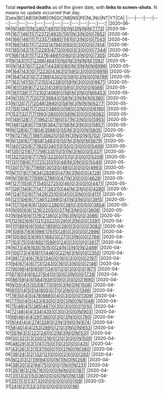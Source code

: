 Total **reported deaths** as of the given date, with **links to screen-shots**. 
N means no update occurred that day.
|Date|BC|AB|SK|MB|ON|QC|NB|NS|PE|NL|NU|NT|YT|CA|
|:---|---:|---:|---:|---:|---:|---:|---:|---:|---:|---:|---:|---:|---:|---:|
|2020-06-06|[N](https://github.com/johanley/covid-19-canada/blob/master/data/screenshots/2020-06-06_21h15mADT/bc.png)|[146](https://github.com/johanley/covid-19-canada/blob/master/data/screenshots/2020-06-06_21h15mADT/ab.png)|[11](https://github.com/johanley/covid-19-canada/blob/master/data/screenshots/2020-06-06_21h15mADT/sk.png)|[N](https://github.com/johanley/covid-19-canada/blob/master/data/screenshots/2020-06-06_21h15mADT/mb.png)|[2407](https://github.com/johanley/covid-19-canada/blob/master/data/screenshots/2020-06-06_21h15mADT/on.png)|[4970](https://github.com/johanley/covid-19-canada/blob/master/data/screenshots/2020-06-06_21h15mADT/qc.png)|[1](https://github.com/johanley/covid-19-canada/blob/master/data/screenshots/2020-06-06_21h15mADT/nb.png)|[61](https://github.com/johanley/covid-19-canada/blob/master/data/screenshots/2020-06-06_21h15mADT/ns.png)|[N](https://github.com/johanley/covid-19-canada/blob/master/data/screenshots/2020-06-06_21h15mADT/pe.png)|[3](https://github.com/johanley/covid-19-canada/blob/master/data/screenshots/2020-06-06_21h15mADT/nl.png)|[N](https://github.com/johanley/covid-19-canada/blob/master/data/screenshots/2020-06-06_21h15mADT/nu.png)|[N](https://github.com/johanley/covid-19-canada/blob/master/data/screenshots/2020-06-06_21h15mADT/nt.png)|[N](https://github.com/johanley/covid-19-canada/blob/master/data/screenshots/2020-06-06_21h15mADT/yt.png)|[7773](https://github.com/johanley/covid-19-canada/blob/master/data/screenshots/2020-06-06_21h15mADT/ca.png)|
|2020-06-05|[167](https://github.com/johanley/covid-19-canada/blob/master/data/screenshots/2020-06-05_21h30mADT/bc.png)|[146](https://github.com/johanley/covid-19-canada/blob/master/data/screenshots/2020-06-05_21h30mADT/ab.png)|[11](https://github.com/johanley/covid-19-canada/blob/master/data/screenshots/2020-06-05_21h30mADT/sk.png)|[7](https://github.com/johanley/covid-19-canada/blob/master/data/screenshots/2020-06-05_21h30mADT/mb.png)|[2372](https://github.com/johanley/covid-19-canada/blob/master/data/screenshots/2020-06-05_21h30mADT/on.png)|[4935](https://github.com/johanley/covid-19-canada/blob/master/data/screenshots/2020-06-05_21h30mADT/qc.png)|[1](https://github.com/johanley/covid-19-canada/blob/master/data/screenshots/2020-06-05_21h30mADT/nb.png)|[61](https://github.com/johanley/covid-19-canada/blob/master/data/screenshots/2020-06-05_21h30mADT/ns.png)|[N](https://github.com/johanley/covid-19-canada/blob/master/data/screenshots/2020-06-05_21h30mADT/pe.png)|[3](https://github.com/johanley/covid-19-canada/blob/master/data/screenshots/2020-06-05_21h30mADT/nl.png)|[N](https://github.com/johanley/covid-19-canada/blob/master/data/screenshots/2020-06-05_21h30mADT/nu.png)|[0](https://github.com/johanley/covid-19-canada/blob/master/data/screenshots/2020-06-05_21h30mADT/nt.png)|[0](https://github.com/johanley/covid-19-canada/blob/master/data/screenshots/2020-06-05_21h30mADT/yt.png)|[7652](https://github.com/johanley/covid-19-canada/blob/master/data/screenshots/2020-06-05_21h30mADT/ca.png)|
|2020-06-04|[166](https://github.com/johanley/covid-19-canada/blob/master/data/screenshots/2020-06-04_21h30mADT/bc.png)|[146](https://github.com/johanley/covid-19-canada/blob/master/data/screenshots/2020-06-04_21h30mADT/ab.png)|[11](https://github.com/johanley/covid-19-canada/blob/master/data/screenshots/2020-06-04_21h30mADT/sk.png)|[7](https://github.com/johanley/covid-19-canada/blob/master/data/screenshots/2020-06-04_21h30mADT/mb.png)|[2357](https://github.com/johanley/covid-19-canada/blob/master/data/screenshots/2020-06-04_21h30mADT/on.png)|[4885](https://github.com/johanley/covid-19-canada/blob/master/data/screenshots/2020-06-04_21h30mADT/qc.png)|[1](https://github.com/johanley/covid-19-canada/blob/master/data/screenshots/2020-06-04_21h30mADT/nb.png)|[61](https://github.com/johanley/covid-19-canada/blob/master/data/screenshots/2020-06-04_21h30mADT/ns.png)|[0](https://github.com/johanley/covid-19-canada/blob/master/data/screenshots/2020-06-04_21h30mADT/pe.png)|[3](https://github.com/johanley/covid-19-canada/blob/master/data/screenshots/2020-06-04_21h30mADT/nl.png)|[N](https://github.com/johanley/covid-19-canada/blob/master/data/screenshots/2020-06-04_21h30mADT/nu.png)|[0](https://github.com/johanley/covid-19-canada/blob/master/data/screenshots/2020-06-04_21h30mADT/nt.png)|[0](https://github.com/johanley/covid-19-canada/blob/master/data/screenshots/2020-06-04_21h30mADT/yt.png)|[7543](https://github.com/johanley/covid-19-canada/blob/master/data/screenshots/2020-06-04_21h30mADT/ca.png)|
|2020-06-03|[166](https://github.com/johanley/covid-19-canada/blob/master/data/screenshots/2020-06-03_22h15mADT/bc.png)|[145](https://github.com/johanley/covid-19-canada/blob/master/data/screenshots/2020-06-03_22h15mADT/ab.png)|[11](https://github.com/johanley/covid-19-canada/blob/master/data/screenshots/2020-06-03_22h15mADT/sk.png)|[7](https://github.com/johanley/covid-19-canada/blob/master/data/screenshots/2020-06-03_22h15mADT/mb.png)|[2312](https://github.com/johanley/covid-19-canada/blob/master/data/screenshots/2020-06-03_22h15mADT/on.png)|[4794](https://github.com/johanley/covid-19-canada/blob/master/data/screenshots/2020-06-03_22h15mADT/qc.png)|[0](https://github.com/johanley/covid-19-canada/blob/master/data/screenshots/2020-06-03_22h15mADT/nb.png)|[60](https://github.com/johanley/covid-19-canada/blob/master/data/screenshots/2020-06-03_22h15mADT/ns.png)|[0](https://github.com/johanley/covid-19-canada/blob/master/data/screenshots/2020-06-03_22h15mADT/pe.png)|[3](https://github.com/johanley/covid-19-canada/blob/master/data/screenshots/2020-06-03_22h15mADT/nl.png)|[0](https://github.com/johanley/covid-19-canada/blob/master/data/screenshots/2020-06-03_22h15mADT/nu.png)|[0](https://github.com/johanley/covid-19-canada/blob/master/data/screenshots/2020-06-03_22h15mADT/nt.png)|[0](https://github.com/johanley/covid-19-canada/blob/master/data/screenshots/2020-06-03_22h15mADT/yt.png)|[7414](https://github.com/johanley/covid-19-canada/blob/master/data/screenshots/2020-06-03_22h15mADT/ca.png)|
|2020-06-02|[165](https://github.com/johanley/covid-19-canada/blob/master/data/screenshots/2020-06-02_21h15mADT/bc.png)|[143](https://github.com/johanley/covid-19-canada/blob/master/data/screenshots/2020-06-02_21h15mADT/ab.png)|[11](https://github.com/johanley/covid-19-canada/blob/master/data/screenshots/2020-06-02_21h15mADT/sk.png)|[7](https://github.com/johanley/covid-19-canada/blob/master/data/screenshots/2020-06-02_21h15mADT/mb.png)|[2293](https://github.com/johanley/covid-19-canada/blob/master/data/screenshots/2020-06-02_21h15mADT/on.png)|[4713](https://github.com/johanley/covid-19-canada/blob/master/data/screenshots/2020-06-02_21h15mADT/qc.png)|[0](https://github.com/johanley/covid-19-canada/blob/master/data/screenshots/2020-06-02_21h15mADT/nb.png)|[60](https://github.com/johanley/covid-19-canada/blob/master/data/screenshots/2020-06-02_21h15mADT/ns.png)|[0](https://github.com/johanley/covid-19-canada/blob/master/data/screenshots/2020-06-02_21h15mADT/pe.png)|[3](https://github.com/johanley/covid-19-canada/blob/master/data/screenshots/2020-06-02_21h15mADT/nl.png)|[0](https://github.com/johanley/covid-19-canada/blob/master/data/screenshots/2020-06-02_21h15mADT/nu.png)|[0](https://github.com/johanley/covid-19-canada/blob/master/data/screenshots/2020-06-02_21h15mADT/nt.png)|[0](https://github.com/johanley/covid-19-canada/blob/master/data/screenshots/2020-06-02_21h15mADT/yt.png)|[7344](https://github.com/johanley/covid-19-canada/blob/master/data/screenshots/2020-06-02_21h15mADT/ca.png)|
|2020-06-01|[166](https://github.com/johanley/covid-19-canada/blob/master/data/screenshots/2020-06-01_21h15mADT/bc.png)|[143](https://github.com/johanley/covid-19-canada/blob/master/data/screenshots/2020-06-01_21h15mADT/ab.png)|[11](https://github.com/johanley/covid-19-canada/blob/master/data/screenshots/2020-06-01_21h15mADT/sk.png)|[7](https://github.com/johanley/covid-19-canada/blob/master/data/screenshots/2020-06-01_21h15mADT/mb.png)|[2276](https://github.com/johanley/covid-19-canada/blob/master/data/screenshots/2020-06-01_21h15mADT/on.png)|[4661](https://github.com/johanley/covid-19-canada/blob/master/data/screenshots/2020-06-01_21h15mADT/qc.png)|[0](https://github.com/johanley/covid-19-canada/blob/master/data/screenshots/2020-06-01_21h15mADT/nb.png)|[60](https://github.com/johanley/covid-19-canada/blob/master/data/screenshots/2020-06-01_21h15mADT/ns.png)|[0](https://github.com/johanley/covid-19-canada/blob/master/data/screenshots/2020-06-01_21h15mADT/pe.png)|[3](https://github.com/johanley/covid-19-canada/blob/master/data/screenshots/2020-06-01_21h15mADT/nl.png)|[N](https://github.com/johanley/covid-19-canada/blob/master/data/screenshots/2020-06-01_21h15mADT/nu.png)|[0](https://github.com/johanley/covid-19-canada/blob/master/data/screenshots/2020-06-01_21h15mADT/nt.png)|[0](https://github.com/johanley/covid-19-canada/blob/master/data/screenshots/2020-06-01_21h15mADT/yt.png)|[7305](https://github.com/johanley/covid-19-canada/blob/master/data/screenshots/2020-06-01_21h15mADT/ca.png)|
|2020-05-31|[N](https://github.com/johanley/covid-19-canada/blob/master/data/screenshots/2020-05-31_20h15mADT/bc.png)|[143](https://github.com/johanley/covid-19-canada/blob/master/data/screenshots/2020-05-31_20h15mADT/ab.png)|[11](https://github.com/johanley/covid-19-canada/blob/master/data/screenshots/2020-05-31_20h15mADT/sk.png)|[7](https://github.com/johanley/covid-19-canada/blob/master/data/screenshots/2020-05-31_20h15mADT/mb.png)|[2266](https://github.com/johanley/covid-19-canada/blob/master/data/screenshots/2020-05-31_20h15mADT/on.png)|[4641](https://github.com/johanley/covid-19-canada/blob/master/data/screenshots/2020-05-31_20h15mADT/qc.png)|[0](https://github.com/johanley/covid-19-canada/blob/master/data/screenshots/2020-05-31_20h15mADT/nb.png)|[60](https://github.com/johanley/covid-19-canada/blob/master/data/screenshots/2020-05-31_20h15mADT/ns.png)|[N](https://github.com/johanley/covid-19-canada/blob/master/data/screenshots/2020-05-31_20h15mADT/pe.png)|[3](https://github.com/johanley/covid-19-canada/blob/master/data/screenshots/2020-05-31_20h15mADT/nl.png)|[N](https://github.com/johanley/covid-19-canada/blob/master/data/screenshots/2020-05-31_20h15mADT/nu.png)|[N](https://github.com/johanley/covid-19-canada/blob/master/data/screenshots/2020-05-31_20h15mADT/nt.png)|[N](https://github.com/johanley/covid-19-canada/blob/master/data/screenshots/2020-05-31_20h15mADT/yt.png)|[7092](https://github.com/johanley/covid-19-canada/blob/master/data/screenshots/2020-05-31_20h15mADT/ca.png)|
|2020-05-30|[N](https://github.com/johanley/covid-19-canada/blob/master/data/screenshots/2020-05-30_21h00mADT/bc.png)|[143](https://github.com/johanley/covid-19-canada/blob/master/data/screenshots/2020-05-30_21h00mADT/ab.png)|[10](https://github.com/johanley/covid-19-canada/blob/master/data/screenshots/2020-05-30_21h00mADT/sk.png)|[7](https://github.com/johanley/covid-19-canada/blob/master/data/screenshots/2020-05-30_21h00mADT/mb.png)|[2247](https://github.com/johanley/covid-19-canada/blob/master/data/screenshots/2020-05-30_21h00mADT/on.png)|[4439](https://github.com/johanley/covid-19-canada/blob/master/data/screenshots/2020-05-30_21h00mADT/qc.png)|[0](https://github.com/johanley/covid-19-canada/blob/master/data/screenshots/2020-05-30_21h00mADT/nb.png)|[60](https://github.com/johanley/covid-19-canada/blob/master/data/screenshots/2020-05-30_21h00mADT/ns.png)|[N](https://github.com/johanley/covid-19-canada/blob/master/data/screenshots/2020-05-30_21h00mADT/pe.png)|[3](https://github.com/johanley/covid-19-canada/blob/master/data/screenshots/2020-05-30_21h00mADT/nl.png)|[N](https://github.com/johanley/covid-19-canada/blob/master/data/screenshots/2020-05-30_21h00mADT/nu.png)|[N](https://github.com/johanley/covid-19-canada/blob/master/data/screenshots/2020-05-30_21h00mADT/nt.png)|[N](https://github.com/johanley/covid-19-canada/blob/master/data/screenshots/2020-05-30_21h00mADT/yt.png)|[6996](https://github.com/johanley/covid-19-canada/blob/master/data/screenshots/2020-05-30_21h00mADT/ca.png)|
|2020-05-29|[164](https://github.com/johanley/covid-19-canada/blob/master/data/screenshots/2020-05-29_21h15mADT/bc.png)|[143](https://github.com/johanley/covid-19-canada/blob/master/data/screenshots/2020-05-29_21h15mADT/ab.png)|[10](https://github.com/johanley/covid-19-canada/blob/master/data/screenshots/2020-05-29_21h15mADT/sk.png)|[7](https://github.com/johanley/covid-19-canada/blob/master/data/screenshots/2020-05-29_21h15mADT/mb.png)|[2230](https://github.com/johanley/covid-19-canada/blob/master/data/screenshots/2020-05-29_21h15mADT/on.png)|[4363](https://github.com/johanley/covid-19-canada/blob/master/data/screenshots/2020-05-29_21h15mADT/qc.png)|[0](https://github.com/johanley/covid-19-canada/blob/master/data/screenshots/2020-05-29_21h15mADT/nb.png)|[59](https://github.com/johanley/covid-19-canada/blob/master/data/screenshots/2020-05-29_21h15mADT/ns.png)|[0](https://github.com/johanley/covid-19-canada/blob/master/data/screenshots/2020-05-29_21h15mADT/pe.png)|[3](https://github.com/johanley/covid-19-canada/blob/master/data/screenshots/2020-05-29_21h15mADT/nl.png)|[0](https://github.com/johanley/covid-19-canada/blob/master/data/screenshots/2020-05-29_21h15mADT/nu.png)|[0](https://github.com/johanley/covid-19-canada/blob/master/data/screenshots/2020-05-29_21h15mADT/nt.png)|[0](https://github.com/johanley/covid-19-canada/blob/master/data/screenshots/2020-05-29_21h15mADT/yt.png)|[6918](https://github.com/johanley/covid-19-canada/blob/master/data/screenshots/2020-05-29_21h15mADT/ca.png)|
|2020-05-28|[164](https://github.com/johanley/covid-19-canada/blob/master/data/screenshots/2020-05-28_21h15mADT/bc.png)|[143](https://github.com/johanley/covid-19-canada/blob/master/data/screenshots/2020-05-28_21h15mADT/ab.png)|[10](https://github.com/johanley/covid-19-canada/blob/master/data/screenshots/2020-05-28_21h15mADT/sk.png)|[7](https://github.com/johanley/covid-19-canada/blob/master/data/screenshots/2020-05-28_21h15mADT/mb.png)|[2189](https://github.com/johanley/covid-19-canada/blob/master/data/screenshots/2020-05-28_21h15mADT/on.png)|[4302](https://github.com/johanley/covid-19-canada/blob/master/data/screenshots/2020-05-28_21h15mADT/qc.png)|[0](https://github.com/johanley/covid-19-canada/blob/master/data/screenshots/2020-05-28_21h15mADT/nb.png)|[59](https://github.com/johanley/covid-19-canada/blob/master/data/screenshots/2020-05-28_21h15mADT/ns.png)|[0](https://github.com/johanley/covid-19-canada/blob/master/data/screenshots/2020-05-28_21h15mADT/pe.png)|[3](https://github.com/johanley/covid-19-canada/blob/master/data/screenshots/2020-05-28_21h15mADT/nl.png)|[N](https://github.com/johanley/covid-19-canada/blob/master/data/screenshots/2020-05-28_21h15mADT/nu.png)|[0](https://github.com/johanley/covid-19-canada/blob/master/data/screenshots/2020-05-28_21h15mADT/nt.png)|[0](https://github.com/johanley/covid-19-canada/blob/master/data/screenshots/2020-05-28_21h15mADT/yt.png)|[6799](https://github.com/johanley/covid-19-canada/blob/master/data/screenshots/2020-05-28_21h15mADT/ca.png)|
|2020-05-27|[162](https://github.com/johanley/covid-19-canada/blob/master/data/screenshots/2020-05-27_22h15mADT/bc.png)|[141](https://github.com/johanley/covid-19-canada/blob/master/data/screenshots/2020-05-27_22h15mADT/ab.png)|[10](https://github.com/johanley/covid-19-canada/blob/master/data/screenshots/2020-05-27_22h15mADT/sk.png)|[7](https://github.com/johanley/covid-19-canada/blob/master/data/screenshots/2020-05-27_22h15mADT/mb.png)|[2155](https://github.com/johanley/covid-19-canada/blob/master/data/screenshots/2020-05-27_22h15mADT/on.png)|[4228](https://github.com/johanley/covid-19-canada/blob/master/data/screenshots/2020-05-27_22h15mADT/qc.png)|[0](https://github.com/johanley/covid-19-canada/blob/master/data/screenshots/2020-05-27_22h15mADT/nb.png)|[59](https://github.com/johanley/covid-19-canada/blob/master/data/screenshots/2020-05-27_22h15mADT/ns.png)|[N](https://github.com/johanley/covid-19-canada/blob/master/data/screenshots/2020-05-27_22h15mADT/pe.png)|[3](https://github.com/johanley/covid-19-canada/blob/master/data/screenshots/2020-05-27_22h15mADT/nl.png)|[0](https://github.com/johanley/covid-19-canada/blob/master/data/screenshots/2020-05-27_22h15mADT/nu.png)|[0](https://github.com/johanley/covid-19-canada/blob/master/data/screenshots/2020-05-27_22h15mADT/nt.png)|[0](https://github.com/johanley/covid-19-canada/blob/master/data/screenshots/2020-05-27_22h15mADT/yt.png)|[6671](https://github.com/johanley/covid-19-canada/blob/master/data/screenshots/2020-05-27_22h15mADT/ca.png)|
|2020-05-26|[161](https://github.com/johanley/covid-19-canada/blob/master/data/screenshots/2020-05-26_21m15ADT/bc.png)|[139](https://github.com/johanley/covid-19-canada/blob/master/data/screenshots/2020-05-26_21m15ADT/ab.png)|[8](https://github.com/johanley/covid-19-canada/blob/master/data/screenshots/2020-05-26_21m15ADT/sk.png)|[7](https://github.com/johanley/covid-19-canada/blob/master/data/screenshots/2020-05-26_21m15ADT/mb.png)|[2123](https://github.com/johanley/covid-19-canada/blob/master/data/screenshots/2020-05-26_21m15ADT/on.png)|[4139](https://github.com/johanley/covid-19-canada/blob/master/data/screenshots/2020-05-26_21m15ADT/qc.png)|[0](https://github.com/johanley/covid-19-canada/blob/master/data/screenshots/2020-05-26_21m15ADT/nb.png)|[59](https://github.com/johanley/covid-19-canada/blob/master/data/screenshots/2020-05-26_21m15ADT/ns.png)|[0](https://github.com/johanley/covid-19-canada/blob/master/data/screenshots/2020-05-26_21m15ADT/pe.png)|[3](https://github.com/johanley/covid-19-canada/blob/master/data/screenshots/2020-05-26_21m15ADT/nl.png)|[0](https://github.com/johanley/covid-19-canada/blob/master/data/screenshots/2020-05-26_21m15ADT/nu.png)|[0](https://github.com/johanley/covid-19-canada/blob/master/data/screenshots/2020-05-26_21m15ADT/nt.png)|[0](https://github.com/johanley/covid-19-canada/blob/master/data/screenshots/2020-05-26_21m15ADT/yt.png)|[6566](https://github.com/johanley/covid-19-canada/blob/master/data/screenshots/2020-05-26_21m15ADT/ca.png)|
|2020-05-25|[161](https://github.com/johanley/covid-19-canada/blob/master/data/screenshots/2020-05-25_21h15mADT/bc.png)|[138](https://github.com/johanley/covid-19-canada/blob/master/data/screenshots/2020-05-25_21h15mADT/ab.png)|[7](https://github.com/johanley/covid-19-canada/blob/master/data/screenshots/2020-05-25_21h15mADT/sk.png)|[7](https://github.com/johanley/covid-19-canada/blob/master/data/screenshots/2020-05-25_21h15mADT/mb.png)|[2102](https://github.com/johanley/covid-19-canada/blob/master/data/screenshots/2020-05-25_21h15mADT/on.png)|[4069](https://github.com/johanley/covid-19-canada/blob/master/data/screenshots/2020-05-25_21h15mADT/qc.png)|[0](https://github.com/johanley/covid-19-canada/blob/master/data/screenshots/2020-05-25_21h15mADT/nb.png)|[58](https://github.com/johanley/covid-19-canada/blob/master/data/screenshots/2020-05-25_21h15mADT/ns.png)|[N](https://github.com/johanley/covid-19-canada/blob/master/data/screenshots/2020-05-25_21h15mADT/pe.png)|[3](https://github.com/johanley/covid-19-canada/blob/master/data/screenshots/2020-05-25_21h15mADT/nl.png)|[N](https://github.com/johanley/covid-19-canada/blob/master/data/screenshots/2020-05-25_21h15mADT/nu.png)|[0](https://github.com/johanley/covid-19-canada/blob/master/data/screenshots/2020-05-25_21h15mADT/nt.png)|[N](https://github.com/johanley/covid-19-canada/blob/master/data/screenshots/2020-05-25_21h15mADT/yt.png)|[6453](https://github.com/johanley/covid-19-canada/blob/master/data/screenshots/2020-05-25_21h15mADT/ca.png)|
|2020-05-24|[N](https://github.com/johanley/covid-19-canada/blob/master/data/screenshots/2020-05-24_20h15mADT/bc.png)|[135](https://github.com/johanley/covid-19-canada/blob/master/data/screenshots/2020-05-24_20h15mADT/ab.png)|[7](https://github.com/johanley/covid-19-canada/blob/master/data/screenshots/2020-05-24_20h15mADT/sk.png)|[7](https://github.com/johanley/covid-19-canada/blob/master/data/screenshots/2020-05-24_20h15mADT/mb.png)|[2073](https://github.com/johanley/covid-19-canada/blob/master/data/screenshots/2020-05-24_20h15mADT/on.png)|[3984](https://github.com/johanley/covid-19-canada/blob/master/data/screenshots/2020-05-24_20h15mADT/qc.png)|[0](https://github.com/johanley/covid-19-canada/blob/master/data/screenshots/2020-05-24_20h15mADT/nb.png)|[58](https://github.com/johanley/covid-19-canada/blob/master/data/screenshots/2020-05-24_20h15mADT/ns.png)|[N](https://github.com/johanley/covid-19-canada/blob/master/data/screenshots/2020-05-24_20h15mADT/pe.png)|[3](https://github.com/johanley/covid-19-canada/blob/master/data/screenshots/2020-05-24_20h15mADT/nl.png)|[N](https://github.com/johanley/covid-19-canada/blob/master/data/screenshots/2020-05-24_20h15mADT/nu.png)|[N](https://github.com/johanley/covid-19-canada/blob/master/data/screenshots/2020-05-24_20h15mADT/nt.png)|[N](https://github.com/johanley/covid-19-canada/blob/master/data/screenshots/2020-05-24_20h15mADT/yt.png)|[6380](https://github.com/johanley/covid-19-canada/blob/master/data/screenshots/2020-05-24_20h15mADT/ca.png)|
|2020-05-23|[N](https://github.com/johanley/covid-19-canada/blob/master/data/screenshots/2020-05-23_20h15mADT/bc.png)|[135](https://github.com/johanley/covid-19-canada/blob/master/data/screenshots/2020-05-23_20h15mADT/ab.png)|[7](https://github.com/johanley/covid-19-canada/blob/master/data/screenshots/2020-05-23_20h15mADT/sk.png)|[7](https://github.com/johanley/covid-19-canada/blob/master/data/screenshots/2020-05-23_20h15mADT/mb.png)|[2048](https://github.com/johanley/covid-19-canada/blob/master/data/screenshots/2020-05-23_20h15mADT/on.png)|[3940](https://github.com/johanley/covid-19-canada/blob/master/data/screenshots/2020-05-23_20h15mADT/qc.png)|[0](https://github.com/johanley/covid-19-canada/blob/master/data/screenshots/2020-05-23_20h15mADT/nb.png)|[58](https://github.com/johanley/covid-19-canada/blob/master/data/screenshots/2020-05-23_20h15mADT/ns.png)|[N](https://github.com/johanley/covid-19-canada/blob/master/data/screenshots/2020-05-23_20h15mADT/pe.png)|[3](https://github.com/johanley/covid-19-canada/blob/master/data/screenshots/2020-05-23_20h15mADT/nl.png)|[N](https://github.com/johanley/covid-19-canada/blob/master/data/screenshots/2020-05-23_20h15mADT/nu.png)|[N](https://github.com/johanley/covid-19-canada/blob/master/data/screenshots/2020-05-23_20h15mADT/nt.png)|[N](https://github.com/johanley/covid-19-canada/blob/master/data/screenshots/2020-05-23_20h15mADT/yt.png)|[6277](https://github.com/johanley/covid-19-canada/blob/master/data/screenshots/2020-05-23_20h15mADT/ca.png)|
|2020-05-22|[155](https://github.com/johanley/covid-19-canada/blob/master/data/screenshots/2020-05-22_22h15mADT/bc.png)|[134](https://github.com/johanley/covid-19-canada/blob/master/data/screenshots/2020-05-22_22h15mADT/ab.png)|[7](https://github.com/johanley/covid-19-canada/blob/master/data/screenshots/2020-05-22_22h15mADT/sk.png)|[7](https://github.com/johanley/covid-19-canada/blob/master/data/screenshots/2020-05-22_22h15mADT/mb.png)|[2021](https://github.com/johanley/covid-19-canada/blob/master/data/screenshots/2020-05-22_22h15mADT/on.png)|[3865](https://github.com/johanley/covid-19-canada/blob/master/data/screenshots/2020-05-22_22h15mADT/qc.png)|[0](https://github.com/johanley/covid-19-canada/blob/master/data/screenshots/2020-05-22_22h15mADT/nb.png)|[58](https://github.com/johanley/covid-19-canada/blob/master/data/screenshots/2020-05-22_22h15mADT/ns.png)|[0](https://github.com/johanley/covid-19-canada/blob/master/data/screenshots/2020-05-22_22h15mADT/pe.png)|[3](https://github.com/johanley/covid-19-canada/blob/master/data/screenshots/2020-05-22_22h15mADT/nl.png)|[N](https://github.com/johanley/covid-19-canada/blob/master/data/screenshots/2020-05-22_22h15mADT/nu.png)|[0](https://github.com/johanley/covid-19-canada/blob/master/data/screenshots/2020-05-22_22h15mADT/nt.png)|[0](https://github.com/johanley/covid-19-canada/blob/master/data/screenshots/2020-05-22_22h15mADT/yt.png)|[6180](https://github.com/johanley/covid-19-canada/blob/master/data/screenshots/2020-05-22_22h15mADT/ca.png)|
|2020-05-21|[152](https://github.com/johanley/covid-19-canada/blob/master/data/screenshots/2020-05-21_21h15mADT/bc.png)|[132](https://github.com/johanley/covid-19-canada/blob/master/data/screenshots/2020-05-21_21h15mADT/ab.png)|[7](https://github.com/johanley/covid-19-canada/blob/master/data/screenshots/2020-05-21_21h15mADT/sk.png)|[7](https://github.com/johanley/covid-19-canada/blob/master/data/screenshots/2020-05-21_21h15mADT/mb.png)|[1993](https://github.com/johanley/covid-19-canada/blob/master/data/screenshots/2020-05-21_21h15mADT/on.png)|[3800](https://github.com/johanley/covid-19-canada/blob/master/data/screenshots/2020-05-21_21h15mADT/qc.png)|[0](https://github.com/johanley/covid-19-canada/blob/master/data/screenshots/2020-05-21_21h15mADT/nb.png)|[58](https://github.com/johanley/covid-19-canada/blob/master/data/screenshots/2020-05-21_21h15mADT/ns.png)|[N](https://github.com/johanley/covid-19-canada/blob/master/data/screenshots/2020-05-21_21h15mADT/pe.png)|[3](https://github.com/johanley/covid-19-canada/blob/master/data/screenshots/2020-05-21_21h15mADT/nl.png)|[0](https://github.com/johanley/covid-19-canada/blob/master/data/screenshots/2020-05-21_21h15mADT/nu.png)|[0](https://github.com/johanley/covid-19-canada/blob/master/data/screenshots/2020-05-21_21h15mADT/nt.png)|[0](https://github.com/johanley/covid-19-canada/blob/master/data/screenshots/2020-05-21_21h15mADT/yt.png)|[6062](https://github.com/johanley/covid-19-canada/blob/master/data/screenshots/2020-05-21_21h15mADT/ca.png)|
|2020-05-20|[149](https://github.com/johanley/covid-19-canada/blob/master/data/screenshots/2020-05-20_21h15mADT/bc.png)|[128](https://github.com/johanley/covid-19-canada/blob/master/data/screenshots/2020-05-20_21h15mADT/ab.png)|[7](https://github.com/johanley/covid-19-canada/blob/master/data/screenshots/2020-05-20_21h15mADT/sk.png)|[7](https://github.com/johanley/covid-19-canada/blob/master/data/screenshots/2020-05-20_21h15mADT/mb.png)|[1962](https://github.com/johanley/covid-19-canada/blob/master/data/screenshots/2020-05-20_21h15mADT/on.png)|[3718](https://github.com/johanley/covid-19-canada/blob/master/data/screenshots/2020-05-20_21h15mADT/qc.png)|[0](https://github.com/johanley/covid-19-canada/blob/master/data/screenshots/2020-05-20_21h15mADT/nb.png)|[57](https://github.com/johanley/covid-19-canada/blob/master/data/screenshots/2020-05-20_21h15mADT/ns.png)|[N](https://github.com/johanley/covid-19-canada/blob/master/data/screenshots/2020-05-20_21h15mADT/pe.png)|[3](https://github.com/johanley/covid-19-canada/blob/master/data/screenshots/2020-05-20_21h15mADT/nl.png)|[N](https://github.com/johanley/covid-19-canada/blob/master/data/screenshots/2020-05-20_21h15mADT/nu.png)|[0](https://github.com/johanley/covid-19-canada/blob/master/data/screenshots/2020-05-20_21h15mADT/nt.png)|[0](https://github.com/johanley/covid-19-canada/blob/master/data/screenshots/2020-05-20_21h15mADT/yt.png)|[5955](https://github.com/johanley/covid-19-canada/blob/master/data/screenshots/2020-05-20_21h15mADT/ca.png)|
|2020-05-19|[146](https://github.com/johanley/covid-19-canada/blob/master/data/screenshots/2020-05-19_21h15mADT/bc.png)|[128](https://github.com/johanley/covid-19-canada/blob/master/data/screenshots/2020-05-19_21h15mADT/ab.png)|[6](https://github.com/johanley/covid-19-canada/blob/master/data/screenshots/2020-05-19_21h15mADT/sk.png)|[7](https://github.com/johanley/covid-19-canada/blob/master/data/screenshots/2020-05-19_21h15mADT/mb.png)|[1919](https://github.com/johanley/covid-19-canada/blob/master/data/screenshots/2020-05-19_21h15mADT/on.png)|[3647](https://github.com/johanley/covid-19-canada/blob/master/data/screenshots/2020-05-19_21h15mADT/qc.png)|[0](https://github.com/johanley/covid-19-canada/blob/master/data/screenshots/2020-05-19_21h15mADT/nb.png)|[56](https://github.com/johanley/covid-19-canada/blob/master/data/screenshots/2020-05-19_21h15mADT/ns.png)|[N](https://github.com/johanley/covid-19-canada/blob/master/data/screenshots/2020-05-19_21h15mADT/pe.png)|[3](https://github.com/johanley/covid-19-canada/blob/master/data/screenshots/2020-05-19_21h15mADT/nl.png)|[N](https://github.com/johanley/covid-19-canada/blob/master/data/screenshots/2020-05-19_21h15mADT/nu.png)|[0](https://github.com/johanley/covid-19-canada/blob/master/data/screenshots/2020-05-19_21h15mADT/nt.png)|[0](https://github.com/johanley/covid-19-canada/blob/master/data/screenshots/2020-05-19_21h15mADT/yt.png)|[5857](https://github.com/johanley/covid-19-canada/blob/master/data/screenshots/2020-05-19_21h15mADT/ca.png)|
|2020-05-18|[N](https://github.com/johanley/covid-19-canada/blob/master/data/screenshots/2020-05-18_21h15mADT/bc.png)|[128](https://github.com/johanley/covid-19-canada/blob/master/data/screenshots/2020-05-18_21h15mADT/ab.png)|[6](https://github.com/johanley/covid-19-canada/blob/master/data/screenshots/2020-05-18_21h15mADT/sk.png)|[7](https://github.com/johanley/covid-19-canada/blob/master/data/screenshots/2020-05-18_21h15mADT/mb.png)|[1904](https://github.com/johanley/covid-19-canada/blob/master/data/screenshots/2020-05-18_21h15mADT/on.png)|[3596](https://github.com/johanley/covid-19-canada/blob/master/data/screenshots/2020-05-18_21h15mADT/qc.png)|[0](https://github.com/johanley/covid-19-canada/blob/master/data/screenshots/2020-05-18_21h15mADT/nb.png)|[55](https://github.com/johanley/covid-19-canada/blob/master/data/screenshots/2020-05-18_21h15mADT/ns.png)|[N](https://github.com/johanley/covid-19-canada/blob/master/data/screenshots/2020-05-18_21h15mADT/pe.png)|[3](https://github.com/johanley/covid-19-canada/blob/master/data/screenshots/2020-05-18_21h15mADT/nl.png)|[0](https://github.com/johanley/covid-19-canada/blob/master/data/screenshots/2020-05-18_21h15mADT/nu.png)|[0](https://github.com/johanley/covid-19-canada/blob/master/data/screenshots/2020-05-18_21h15mADT/nt.png)|[N](https://github.com/johanley/covid-19-canada/blob/master/data/screenshots/2020-05-18_21h15mADT/yt.png)|[5805](https://github.com/johanley/covid-19-canada/blob/master/data/screenshots/2020-05-18_21h15mADT/ca.png)|
|2020-05-17|[N](https://github.com/johanley/covid-19-canada/blob/master/data/screenshots/2020-05-17_20h00mADT/bc.png)|[127](https://github.com/johanley/covid-19-canada/blob/master/data/screenshots/2020-05-17_20h00mADT/ab.png)|[6](https://github.com/johanley/covid-19-canada/blob/master/data/screenshots/2020-05-17_20h00mADT/sk.png)|[7](https://github.com/johanley/covid-19-canada/blob/master/data/screenshots/2020-05-17_20h00mADT/mb.png)|[1881](https://github.com/johanley/covid-19-canada/blob/master/data/screenshots/2020-05-17_20h00mADT/on.png)|[3562](https://github.com/johanley/covid-19-canada/blob/master/data/screenshots/2020-05-17_20h00mADT/qc.png)|[0](https://github.com/johanley/covid-19-canada/blob/master/data/screenshots/2020-05-17_20h00mADT/nb.png)|[55](https://github.com/johanley/covid-19-canada/blob/master/data/screenshots/2020-05-17_20h00mADT/ns.png)|[N](https://github.com/johanley/covid-19-canada/blob/master/data/screenshots/2020-05-17_20h00mADT/pe.png)|[3](https://github.com/johanley/covid-19-canada/blob/master/data/screenshots/2020-05-17_20h00mADT/nl.png)|[N](https://github.com/johanley/covid-19-canada/blob/master/data/screenshots/2020-05-17_20h00mADT/nu.png)|[0](https://github.com/johanley/covid-19-canada/blob/master/data/screenshots/2020-05-17_20h00mADT/nt.png)|[N](https://github.com/johanley/covid-19-canada/blob/master/data/screenshots/2020-05-17_20h00mADT/yt.png)|[5702](https://github.com/johanley/covid-19-canada/blob/master/data/screenshots/2020-05-17_20h00mADT/ca.png)|
|2020-05-16|[N](https://github.com/johanley/covid-19-canada/blob/master/data/screenshots/2020-05-16_21h15mADT/bc.png)|[126](https://github.com/johanley/covid-19-canada/blob/master/data/screenshots/2020-05-16_21h15mADT/ab.png)|[6](https://github.com/johanley/covid-19-canada/blob/master/data/screenshots/2020-05-16_21h15mADT/sk.png)|[7](https://github.com/johanley/covid-19-canada/blob/master/data/screenshots/2020-05-16_21h15mADT/mb.png)|[1858](https://github.com/johanley/covid-19-canada/blob/master/data/screenshots/2020-05-16_21h15mADT/on.png)|[3483](https://github.com/johanley/covid-19-canada/blob/master/data/screenshots/2020-05-16_21h15mADT/qc.png)|[0](https://github.com/johanley/covid-19-canada/blob/master/data/screenshots/2020-05-16_21h15mADT/nb.png)|[55](https://github.com/johanley/covid-19-canada/blob/master/data/screenshots/2020-05-16_21h15mADT/ns.png)|[N](https://github.com/johanley/covid-19-canada/blob/master/data/screenshots/2020-05-16_21h15mADT/pe.png)|[3](https://github.com/johanley/covid-19-canada/blob/master/data/screenshots/2020-05-16_21h15mADT/nl.png)|[N](https://github.com/johanley/covid-19-canada/blob/master/data/screenshots/2020-05-16_21h15mADT/nu.png)|[0](https://github.com/johanley/covid-19-canada/blob/master/data/screenshots/2020-05-16_21h15mADT/nt.png)|[N](https://github.com/johanley/covid-19-canada/blob/master/data/screenshots/2020-05-16_21h15mADT/yt.png)|[5679](https://github.com/johanley/covid-19-canada/blob/master/data/screenshots/2020-05-16_21h15mADT/ca.png)|
|2020-05-15|[140](https://github.com/johanley/covid-19-canada/blob/master/data/screenshots/2020-05-15_21h15mADT/bc.png)|[125](https://github.com/johanley/covid-19-canada/blob/master/data/screenshots/2020-05-15_21h15mADT/ab.png)|[6](https://github.com/johanley/covid-19-canada/blob/master/data/screenshots/2020-05-15_21h15mADT/sk.png)|[7](https://github.com/johanley/covid-19-canada/blob/master/data/screenshots/2020-05-15_21h15mADT/mb.png)|[1825](https://github.com/johanley/covid-19-canada/blob/master/data/screenshots/2020-05-15_21h15mADT/on.png)|[3401](https://github.com/johanley/covid-19-canada/blob/master/data/screenshots/2020-05-15_21h15mADT/qc.png)|[0](https://github.com/johanley/covid-19-canada/blob/master/data/screenshots/2020-05-15_21h15mADT/nb.png)|[55](https://github.com/johanley/covid-19-canada/blob/master/data/screenshots/2020-05-15_21h15mADT/ns.png)|[0](https://github.com/johanley/covid-19-canada/blob/master/data/screenshots/2020-05-15_21h15mADT/pe.png)|[3](https://github.com/johanley/covid-19-canada/blob/master/data/screenshots/2020-05-15_21h15mADT/nl.png)|[0](https://github.com/johanley/covid-19-canada/blob/master/data/screenshots/2020-05-15_21h15mADT/nu.png)|[0](https://github.com/johanley/covid-19-canada/blob/master/data/screenshots/2020-05-15_21h15mADT/nt.png)|[0](https://github.com/johanley/covid-19-canada/blob/master/data/screenshots/2020-05-15_21h15mADT/yt.png)|[5499](https://github.com/johanley/covid-19-canada/blob/master/data/screenshots/2020-05-15_21h15mADT/ca.png)|
|2020-05-14|[135](https://github.com/johanley/covid-19-canada/blob/master/data/screenshots/2020-05-14_21h15mADT/bc.png)|[121](https://github.com/johanley/covid-19-canada/blob/master/data/screenshots/2020-05-14_21h15mADT/ab.png)|[6](https://github.com/johanley/covid-19-canada/blob/master/data/screenshots/2020-05-14_21h15mADT/sk.png)|[7](https://github.com/johanley/covid-19-canada/blob/master/data/screenshots/2020-05-14_21h15mADT/mb.png)|[1798](https://github.com/johanley/covid-19-canada/blob/master/data/screenshots/2020-05-14_21h15mADT/on.png)|[3351](https://github.com/johanley/covid-19-canada/blob/master/data/screenshots/2020-05-14_21h15mADT/qc.png)|[0](https://github.com/johanley/covid-19-canada/blob/master/data/screenshots/2020-05-14_21h15mADT/nb.png)|[51](https://github.com/johanley/covid-19-canada/blob/master/data/screenshots/2020-05-14_21h15mADT/ns.png)|[N](https://github.com/johanley/covid-19-canada/blob/master/data/screenshots/2020-05-14_21h15mADT/pe.png)|[3](https://github.com/johanley/covid-19-canada/blob/master/data/screenshots/2020-05-14_21h15mADT/nl.png)|[N](https://github.com/johanley/covid-19-canada/blob/master/data/screenshots/2020-05-14_21h15mADT/nu.png)|[0](https://github.com/johanley/covid-19-canada/blob/master/data/screenshots/2020-05-14_21h15mADT/nt.png)|[0](https://github.com/johanley/covid-19-canada/blob/master/data/screenshots/2020-05-14_21h15mADT/yt.png)|[5337](https://github.com/johanley/covid-19-canada/blob/master/data/screenshots/2020-05-14_21h15mADT/ca.png)|
|2020-05-13|[132](https://github.com/johanley/covid-19-canada/blob/master/data/screenshots/2020-05-13_22h00mADT/bc.png)|[120](https://github.com/johanley/covid-19-canada/blob/master/data/screenshots/2020-05-13_22h00mADT/ab.png)|[6](https://github.com/johanley/covid-19-canada/blob/master/data/screenshots/2020-05-13_22h00mADT/sk.png)|[7](https://github.com/johanley/covid-19-canada/blob/master/data/screenshots/2020-05-13_22h00mADT/mb.png)|[1765](https://github.com/johanley/covid-19-canada/blob/master/data/screenshots/2020-05-13_22h00mADT/on.png)|[3220](https://github.com/johanley/covid-19-canada/blob/master/data/screenshots/2020-05-13_22h00mADT/qc.png)|[0](https://github.com/johanley/covid-19-canada/blob/master/data/screenshots/2020-05-13_22h00mADT/nb.png)|[51](https://github.com/johanley/covid-19-canada/blob/master/data/screenshots/2020-05-13_22h00mADT/ns.png)|[0](https://github.com/johanley/covid-19-canada/blob/master/data/screenshots/2020-05-13_22h00mADT/pe.png)|[3](https://github.com/johanley/covid-19-canada/blob/master/data/screenshots/2020-05-13_22h00mADT/nl.png)|[0](https://github.com/johanley/covid-19-canada/blob/master/data/screenshots/2020-05-13_22h00mADT/nu.png)|[0](https://github.com/johanley/covid-19-canada/blob/master/data/screenshots/2020-05-13_22h00mADT/nt.png)|[0](https://github.com/johanley/covid-19-canada/blob/master/data/screenshots/2020-05-13_22h00mADT/yt.png)|[5209](https://github.com/johanley/covid-19-canada/blob/master/data/screenshots/2020-05-13_22h00mADT/ca.png)|
|2020-05-12|[131](https://github.com/johanley/covid-19-canada/blob/master/data/screenshots/2020-05-12_21h15mADT/bc.png)|[118](https://github.com/johanley/covid-19-canada/blob/master/data/screenshots/2020-05-12_21h15mADT/ab.png)|[6](https://github.com/johanley/covid-19-canada/blob/master/data/screenshots/2020-05-12_21h15mADT/sk.png)|[7](https://github.com/johanley/covid-19-canada/blob/master/data/screenshots/2020-05-12_21h15mADT/mb.png)|[1725](https://github.com/johanley/covid-19-canada/blob/master/data/screenshots/2020-05-12_21h15mADT/on.png)|[3131](https://github.com/johanley/covid-19-canada/blob/master/data/screenshots/2020-05-12_21h15mADT/qc.png)|[0](https://github.com/johanley/covid-19-canada/blob/master/data/screenshots/2020-05-12_21h15mADT/nb.png)|[48](https://github.com/johanley/covid-19-canada/blob/master/data/screenshots/2020-05-12_21h15mADT/ns.png)|[N](https://github.com/johanley/covid-19-canada/blob/master/data/screenshots/2020-05-12_21h15mADT/pe.png)|[3](https://github.com/johanley/covid-19-canada/blob/master/data/screenshots/2020-05-12_21h15mADT/nl.png)|[N](https://github.com/johanley/covid-19-canada/blob/master/data/screenshots/2020-05-12_21h15mADT/nu.png)|[0](https://github.com/johanley/covid-19-canada/blob/master/data/screenshots/2020-05-12_21h15mADT/nt.png)|[0](https://github.com/johanley/covid-19-canada/blob/master/data/screenshots/2020-05-12_21h15mADT/yt.png)|[5049](https://github.com/johanley/covid-19-canada/blob/master/data/screenshots/2020-05-12_21h15mADT/ca.png)|
|2020-05-11|[130](https://github.com/johanley/covid-19-canada/blob/master/data/screenshots/2020-05-11_21h15mADT/bc.png)|[117](https://github.com/johanley/covid-19-canada/blob/master/data/screenshots/2020-05-11_21h15mADT/ab.png)|[6](https://github.com/johanley/covid-19-canada/blob/master/data/screenshots/2020-05-11_21h15mADT/sk.png)|[7](https://github.com/johanley/covid-19-canada/blob/master/data/screenshots/2020-05-11_21h15mADT/mb.png)|[1669](https://github.com/johanley/covid-19-canada/blob/master/data/screenshots/2020-05-11_21h15mADT/on.png)|[3013](https://github.com/johanley/covid-19-canada/blob/master/data/screenshots/2020-05-11_21h15mADT/qc.png)|[0](https://github.com/johanley/covid-19-canada/blob/master/data/screenshots/2020-05-11_21h15mADT/nb.png)|[48](https://github.com/johanley/covid-19-canada/blob/master/data/screenshots/2020-05-11_21h15mADT/ns.png)|[0](https://github.com/johanley/covid-19-canada/blob/master/data/screenshots/2020-05-11_21h15mADT/pe.png)|[3](https://github.com/johanley/covid-19-canada/blob/master/data/screenshots/2020-05-11_21h15mADT/nl.png)|[0](https://github.com/johanley/covid-19-canada/blob/master/data/screenshots/2020-05-11_21h15mADT/nu.png)|[0](https://github.com/johanley/covid-19-canada/blob/master/data/screenshots/2020-05-11_21h15mADT/nt.png)|[0](https://github.com/johanley/covid-19-canada/blob/master/data/screenshots/2020-05-11_21h15mADT/yt.png)|[4993](https://github.com/johanley/covid-19-canada/blob/master/data/screenshots/2020-05-11_21h15mADT/ca.png)|
|2020-05-10|[N](https://github.com/johanley/covid-19-canada/blob/master/data/screenshots/2020-05-10_20h00mADT/bc.png)|[117](https://github.com/johanley/covid-19-canada/blob/master/data/screenshots/2020-05-10_20h00mADT/ab.png)|[6](https://github.com/johanley/covid-19-canada/blob/master/data/screenshots/2020-05-10_20h00mADT/sk.png)|[7](https://github.com/johanley/covid-19-canada/blob/master/data/screenshots/2020-05-10_20h00mADT/mb.png)|[1634](https://github.com/johanley/covid-19-canada/blob/master/data/screenshots/2020-05-10_20h00mADT/on.png)|[2928](https://github.com/johanley/covid-19-canada/blob/master/data/screenshots/2020-05-10_20h00mADT/qc.png)|[0](https://github.com/johanley/covid-19-canada/blob/master/data/screenshots/2020-05-10_20h00mADT/nb.png)|[47](https://github.com/johanley/covid-19-canada/blob/master/data/screenshots/2020-05-10_20h00mADT/ns.png)|[N](https://github.com/johanley/covid-19-canada/blob/master/data/screenshots/2020-05-10_20h00mADT/pe.png)|[3](https://github.com/johanley/covid-19-canada/blob/master/data/screenshots/2020-05-10_20h00mADT/nl.png)|[N](https://github.com/johanley/covid-19-canada/blob/master/data/screenshots/2020-05-10_20h00mADT/nu.png)|[0](https://github.com/johanley/covid-19-canada/blob/master/data/screenshots/2020-05-10_20h00mADT/nt.png)|[0](https://github.com/johanley/covid-19-canada/blob/master/data/screenshots/2020-05-10_20h00mADT/yt.png)|[4728](https://github.com/johanley/covid-19-canada/blob/master/data/screenshots/2020-05-10_20h00mADT/ca.png)|
|2020-05-09|[N](https://github.com/johanley/covid-19-canada/blob/master/data/screenshots/2020-05-09_22h00mADT/bc.png)|[116](https://github.com/johanley/covid-19-canada/blob/master/data/screenshots/2020-05-09_22h00mADT/ab.png)|[6](https://github.com/johanley/covid-19-canada/blob/master/data/screenshots/2020-05-09_22h00mADT/sk.png)|[7](https://github.com/johanley/covid-19-canada/blob/master/data/screenshots/2020-05-09_22h00mADT/mb.png)|[1599](https://github.com/johanley/covid-19-canada/blob/master/data/screenshots/2020-05-09_22h00mADT/on.png)|[2786](https://github.com/johanley/covid-19-canada/blob/master/data/screenshots/2020-05-09_22h00mADT/qc.png)|[0](https://github.com/johanley/covid-19-canada/blob/master/data/screenshots/2020-05-09_22h00mADT/nb.png)|[47](https://github.com/johanley/covid-19-canada/blob/master/data/screenshots/2020-05-09_22h00mADT/ns.png)|[N](https://github.com/johanley/covid-19-canada/blob/master/data/screenshots/2020-05-09_22h00mADT/pe.png)|[3](https://github.com/johanley/covid-19-canada/blob/master/data/screenshots/2020-05-09_22h00mADT/nl.png)|[0](https://github.com/johanley/covid-19-canada/blob/master/data/screenshots/2020-05-09_22h00mADT/nu.png)|[0](https://github.com/johanley/covid-19-canada/blob/master/data/screenshots/2020-05-09_22h00mADT/nt.png)|[0](https://github.com/johanley/covid-19-canada/blob/master/data/screenshots/2020-05-09_22h00mADT/yt.png)|[4628](https://github.com/johanley/covid-19-canada/blob/master/data/screenshots/2020-05-09_22h00mADT/ca.png)|
|2020-05-08|[127](https://github.com/johanley/covid-19-canada/blob/master/data/screenshots/2020-05-08_21h15mADT/bc.png)|[115](https://github.com/johanley/covid-19-canada/blob/master/data/screenshots/2020-05-08_21h15mADT/ab.png)|[6](https://github.com/johanley/covid-19-canada/blob/master/data/screenshots/2020-05-08_21h15mADT/sk.png)|[7](https://github.com/johanley/covid-19-canada/blob/master/data/screenshots/2020-05-08_21h15mADT/mb.png)|[1540](https://github.com/johanley/covid-19-canada/blob/master/data/screenshots/2020-05-08_21h15mADT/on.png)|[2725](https://github.com/johanley/covid-19-canada/blob/master/data/screenshots/2020-05-08_21h15mADT/qc.png)|[0](https://github.com/johanley/covid-19-canada/blob/master/data/screenshots/2020-05-08_21h15mADT/nb.png)|[46](https://github.com/johanley/covid-19-canada/blob/master/data/screenshots/2020-05-08_21h15mADT/ns.png)|[0](https://github.com/johanley/covid-19-canada/blob/master/data/screenshots/2020-05-08_21h15mADT/pe.png)|[3](https://github.com/johanley/covid-19-canada/blob/master/data/screenshots/2020-05-08_21h15mADT/nl.png)|[0](https://github.com/johanley/covid-19-canada/blob/master/data/screenshots/2020-05-08_21h15mADT/nu.png)|[0](https://github.com/johanley/covid-19-canada/blob/master/data/screenshots/2020-05-08_21h15mADT/nt.png)|[0](https://github.com/johanley/covid-19-canada/blob/master/data/screenshots/2020-05-08_21h15mADT/yt.png)|[4471](https://github.com/johanley/covid-19-canada/blob/master/data/screenshots/2020-05-08_21h15mADT/ca.png)|
|2020-05-07|[126](https://github.com/johanley/covid-19-canada/blob/master/data/screenshots/2020-05-07_21h15mADT/bc.png)|[114](https://github.com/johanley/covid-19-canada/blob/master/data/screenshots/2020-05-07_21h15mADT/ab.png)|[6](https://github.com/johanley/covid-19-canada/blob/master/data/screenshots/2020-05-07_21h15mADT/sk.png)|[7](https://github.com/johanley/covid-19-canada/blob/master/data/screenshots/2020-05-07_21h15mADT/mb.png)|[1477](https://github.com/johanley/covid-19-canada/blob/master/data/screenshots/2020-05-07_21h15mADT/on.png)|[2631](https://github.com/johanley/covid-19-canada/blob/master/data/screenshots/2020-05-07_21h15mADT/qc.png)|[0](https://github.com/johanley/covid-19-canada/blob/master/data/screenshots/2020-05-07_21h15mADT/nb.png)|[44](https://github.com/johanley/covid-19-canada/blob/master/data/screenshots/2020-05-07_21h15mADT/ns.png)|[N](https://github.com/johanley/covid-19-canada/blob/master/data/screenshots/2020-05-07_21h15mADT/pe.png)|[3](https://github.com/johanley/covid-19-canada/blob/master/data/screenshots/2020-05-07_21h15mADT/nl.png)|[N](https://github.com/johanley/covid-19-canada/blob/master/data/screenshots/2020-05-07_21h15mADT/nu.png)|[0](https://github.com/johanley/covid-19-canada/blob/master/data/screenshots/2020-05-07_21h15mADT/nt.png)|[0](https://github.com/johanley/covid-19-canada/blob/master/data/screenshots/2020-05-07_21h15mADT/yt.png)|[4280](https://github.com/johanley/covid-19-canada/blob/master/data/screenshots/2020-05-07_21h15mADT/ca.png)|
|2020-05-06|[124](https://github.com/johanley/covid-19-canada/blob/master/data/screenshots/2020-05-06_21h15mADT/bc.png)|[112](https://github.com/johanley/covid-19-canada/blob/master/data/screenshots/2020-05-06_21h15mADT/ab.png)|[6](https://github.com/johanley/covid-19-canada/blob/master/data/screenshots/2020-05-06_21h15mADT/sk.png)|[7](https://github.com/johanley/covid-19-canada/blob/master/data/screenshots/2020-05-06_21h15mADT/mb.png)|[1429](https://github.com/johanley/covid-19-canada/blob/master/data/screenshots/2020-05-06_21h15mADT/on.png)|[2510](https://github.com/johanley/covid-19-canada/blob/master/data/screenshots/2020-05-06_21h15mADT/qc.png)|[0](https://github.com/johanley/covid-19-canada/blob/master/data/screenshots/2020-05-06_21h15mADT/nb.png)|[41](https://github.com/johanley/covid-19-canada/blob/master/data/screenshots/2020-05-06_21h15mADT/ns.png)|[0](https://github.com/johanley/covid-19-canada/blob/master/data/screenshots/2020-05-06_21h15mADT/pe.png)|[3](https://github.com/johanley/covid-19-canada/blob/master/data/screenshots/2020-05-06_21h15mADT/nl.png)|[N](https://github.com/johanley/covid-19-canada/blob/master/data/screenshots/2020-05-06_21h15mADT/nu.png)|[0](https://github.com/johanley/covid-19-canada/blob/master/data/screenshots/2020-05-06_21h15mADT/nt.png)|[0](https://github.com/johanley/covid-19-canada/blob/master/data/screenshots/2020-05-06_21h15mADT/yt.png)|[4111](https://github.com/johanley/covid-19-canada/blob/master/data/screenshots/2020-05-06_21h15mADT/ca.png)|
|2020-05-05|[121](https://github.com/johanley/covid-19-canada/blob/master/data/screenshots/2020-05-05_21h15mADT/bc.png)|[106](https://github.com/johanley/covid-19-canada/blob/master/data/screenshots/2020-05-05_21h15mADT/ab.png)|[6](https://github.com/johanley/covid-19-canada/blob/master/data/screenshots/2020-05-05_21h15mADT/sk.png)|[7](https://github.com/johanley/covid-19-canada/blob/master/data/screenshots/2020-05-05_21h15mADT/mb.png)|[1361](https://github.com/johanley/covid-19-canada/blob/master/data/screenshots/2020-05-05_21h15mADT/on.png)|[2398](https://github.com/johanley/covid-19-canada/blob/master/data/screenshots/2020-05-05_21h15mADT/qc.png)|[0](https://github.com/johanley/covid-19-canada/blob/master/data/screenshots/2020-05-05_21h15mADT/nb.png)|[41](https://github.com/johanley/covid-19-canada/blob/master/data/screenshots/2020-05-05_21h15mADT/ns.png)|[N](https://github.com/johanley/covid-19-canada/blob/master/data/screenshots/2020-05-05_21h15mADT/pe.png)|[3](https://github.com/johanley/covid-19-canada/blob/master/data/screenshots/2020-05-05_21h15mADT/nl.png)|[N](https://github.com/johanley/covid-19-canada/blob/master/data/screenshots/2020-05-05_21h15mADT/nu.png)|[0](https://github.com/johanley/covid-19-canada/blob/master/data/screenshots/2020-05-05_21h15mADT/nt.png)|[0](https://github.com/johanley/covid-19-canada/blob/master/data/screenshots/2020-05-05_21h15mADT/yt.png)|[3915](https://github.com/johanley/covid-19-canada/blob/master/data/screenshots/2020-05-05_21h15mADT/ca.png)|
|2020-05-04|[117](https://github.com/johanley/covid-19-canada/blob/master/data/screenshots/2020-05-04_23h00mADT/bc.png)|[104](https://github.com/johanley/covid-19-canada/blob/master/data/screenshots/2020-05-04_23h00mADT/ab.png)|[6](https://github.com/johanley/covid-19-canada/blob/master/data/screenshots/2020-05-04_23h00mADT/sk.png)|[6](https://github.com/johanley/covid-19-canada/blob/master/data/screenshots/2020-05-04_23h00mADT/mb.png)|[1300](https://github.com/johanley/covid-19-canada/blob/master/data/screenshots/2020-05-04_23h00mADT/on.png)|[2280](https://github.com/johanley/covid-19-canada/blob/master/data/screenshots/2020-05-04_23h00mADT/qc.png)|[0](https://github.com/johanley/covid-19-canada/blob/master/data/screenshots/2020-05-04_23h00mADT/nb.png)|[38](https://github.com/johanley/covid-19-canada/blob/master/data/screenshots/2020-05-04_23h00mADT/ns.png)|[0](https://github.com/johanley/covid-19-canada/blob/master/data/screenshots/2020-05-04_23h00mADT/pe.png)|[3](https://github.com/johanley/covid-19-canada/blob/master/data/screenshots/2020-05-04_23h00mADT/nl.png)|[0](https://github.com/johanley/covid-19-canada/blob/master/data/screenshots/2020-05-04_23h00mADT/nu.png)|[0](https://github.com/johanley/covid-19-canada/blob/master/data/screenshots/2020-05-04_23h00mADT/nt.png)|[0](https://github.com/johanley/covid-19-canada/blob/master/data/screenshots/2020-05-04_23h00mADT/yt.png)|[3854](https://github.com/johanley/covid-19-canada/blob/master/data/screenshots/2020-05-04_23h00mADT/ca.png)|
|2020-05-03|[N](https://github.com/johanley/covid-19-canada/blob/master/data/screenshots/2020-05-03_21h15mADT/bc.png)|[95](https://github.com/johanley/covid-19-canada/blob/master/data/screenshots/2020-05-03_21h15mADT/ab.png)|[6](https://github.com/johanley/covid-19-canada/blob/master/data/screenshots/2020-05-03_21h15mADT/sk.png)|[6](https://github.com/johanley/covid-19-canada/blob/master/data/screenshots/2020-05-03_21h15mADT/mb.png)|[1216](https://github.com/johanley/covid-19-canada/blob/master/data/screenshots/2020-05-03_21h15mADT/on.png)|[2205](https://github.com/johanley/covid-19-canada/blob/master/data/screenshots/2020-05-03_21h15mADT/qc.png)|[0](https://github.com/johanley/covid-19-canada/blob/master/data/screenshots/2020-05-03_21h15mADT/nb.png)|[37](https://github.com/johanley/covid-19-canada/blob/master/data/screenshots/2020-05-03_21h15mADT/ns.png)|[N](https://github.com/johanley/covid-19-canada/blob/master/data/screenshots/2020-05-03_21h15mADT/pe.png)|[3](https://github.com/johanley/covid-19-canada/blob/master/data/screenshots/2020-05-03_21h15mADT/nl.png)|[N](https://github.com/johanley/covid-19-canada/blob/master/data/screenshots/2020-05-03_21h15mADT/nu.png)|[0](https://github.com/johanley/covid-19-canada/blob/master/data/screenshots/2020-05-03_21h15mADT/nt.png)|[0](https://github.com/johanley/covid-19-canada/blob/master/data/screenshots/2020-05-03_21h15mADT/yt.png)|[3606](https://github.com/johanley/covid-19-canada/blob/master/data/screenshots/2020-05-03_21h15mADT/ca.png)|
|2020-05-02|[N](https://github.com/johanley/covid-19-canada/blob/master/data/screenshots/2020-05-02_21h30mADT/bc.png)|[94](https://github.com/johanley/covid-19-canada/blob/master/data/screenshots/2020-05-02_21h30mADT/ab.png)|[6](https://github.com/johanley/covid-19-canada/blob/master/data/screenshots/2020-05-02_21h30mADT/sk.png)|[6](https://github.com/johanley/covid-19-canada/blob/master/data/screenshots/2020-05-02_21h30mADT/mb.png)|[1176](https://github.com/johanley/covid-19-canada/blob/master/data/screenshots/2020-05-02_21h30mADT/on.png)|[2136](https://github.com/johanley/covid-19-canada/blob/master/data/screenshots/2020-05-02_21h30mADT/qc.png)|[0](https://github.com/johanley/covid-19-canada/blob/master/data/screenshots/2020-05-02_21h30mADT/nb.png)|[31](https://github.com/johanley/covid-19-canada/blob/master/data/screenshots/2020-05-02_21h30mADT/ns.png)|[N](https://github.com/johanley/covid-19-canada/blob/master/data/screenshots/2020-05-02_21h30mADT/pe.png)|[3](https://github.com/johanley/covid-19-canada/blob/master/data/screenshots/2020-05-02_21h30mADT/nl.png)|[N](https://github.com/johanley/covid-19-canada/blob/master/data/screenshots/2020-05-02_21h30mADT/nu.png)|[0](https://github.com/johanley/covid-19-canada/blob/master/data/screenshots/2020-05-02_21h30mADT/nt.png)|[0](https://github.com/johanley/covid-19-canada/blob/master/data/screenshots/2020-05-02_21h30mADT/yt.png)|[3566](https://github.com/johanley/covid-19-canada/blob/master/data/screenshots/2020-05-02_21h30mADT/ca.png)|
|2020-05-01|[112](https://github.com/johanley/covid-19-canada/blob/master/data/screenshots/2020-05-01_21h30mADT/bc.png)|[92](https://github.com/johanley/covid-19-canada/blob/master/data/screenshots/2020-05-01_21h30mADT/ab.png)|[6](https://github.com/johanley/covid-19-canada/blob/master/data/screenshots/2020-05-01_21h30mADT/sk.png)|[6](https://github.com/johanley/covid-19-canada/blob/master/data/screenshots/2020-05-01_21h30mADT/mb.png)|[1121](https://github.com/johanley/covid-19-canada/blob/master/data/screenshots/2020-05-01_21h30mADT/on.png)|[2022](https://github.com/johanley/covid-19-canada/blob/master/data/screenshots/2020-05-01_21h30mADT/qc.png)|[0](https://github.com/johanley/covid-19-canada/blob/master/data/screenshots/2020-05-01_21h30mADT/nb.png)|[29](https://github.com/johanley/covid-19-canada/blob/master/data/screenshots/2020-05-01_21h30mADT/ns.png)|[0](https://github.com/johanley/covid-19-canada/blob/master/data/screenshots/2020-05-01_21h30mADT/pe.png)|[3](https://github.com/johanley/covid-19-canada/blob/master/data/screenshots/2020-05-01_21h30mADT/nl.png)|[N](https://github.com/johanley/covid-19-canada/blob/master/data/screenshots/2020-05-01_21h30mADT/nu.png)|[0](https://github.com/johanley/covid-19-canada/blob/master/data/screenshots/2020-05-01_21h30mADT/nt.png)|[0](https://github.com/johanley/covid-19-canada/blob/master/data/screenshots/2020-05-01_21h30mADT/yt.png)|[3391](https://github.com/johanley/covid-19-canada/blob/master/data/screenshots/2020-05-01_21h30mADT/ca.png)|
|2020-04-30|[111](https://github.com/johanley/covid-19-canada/blob/master/data/screenshots/2020-04-30_21h15mADT/bc.png)|[89](https://github.com/johanley/covid-19-canada/blob/master/data/screenshots/2020-04-30_21h15mADT/ab.png)|[6](https://github.com/johanley/covid-19-canada/blob/master/data/screenshots/2020-04-30_21h15mADT/sk.png)|[6](https://github.com/johanley/covid-19-canada/blob/master/data/screenshots/2020-04-30_21h15mADT/mb.png)|[1082](https://github.com/johanley/covid-19-canada/blob/master/data/screenshots/2020-04-30_21h15mADT/on.png)|[1859](https://github.com/johanley/covid-19-canada/blob/master/data/screenshots/2020-04-30_21h15mADT/qc.png)|[0](https://github.com/johanley/covid-19-canada/blob/master/data/screenshots/2020-04-30_21h15mADT/nb.png)|[28](https://github.com/johanley/covid-19-canada/blob/master/data/screenshots/2020-04-30_21h15mADT/ns.png)|[0](https://github.com/johanley/covid-19-canada/blob/master/data/screenshots/2020-04-30_21h15mADT/pe.png)|[3](https://github.com/johanley/covid-19-canada/blob/master/data/screenshots/2020-04-30_21h15mADT/nl.png)|[0](https://github.com/johanley/covid-19-canada/blob/master/data/screenshots/2020-04-30_21h15mADT/nu.png)|[0](https://github.com/johanley/covid-19-canada/blob/master/data/screenshots/2020-04-30_21h15mADT/nt.png)|[0](https://github.com/johanley/covid-19-canada/blob/master/data/screenshots/2020-04-30_21h15mADT/yt.png)|[3082](https://github.com/johanley/covid-19-canada/blob/master/data/screenshots/2020-04-30_21h15mADT/ca.png)|
|2020-04-29|[109](https://github.com/johanley/covid-19-canada/blob/master/data/screenshots/2020-04-29_21h15mADT/bc.png)|[87](https://github.com/johanley/covid-19-canada/blob/master/data/screenshots/2020-04-29_21h15mADT/ab.png)|[6](https://github.com/johanley/covid-19-canada/blob/master/data/screenshots/2020-04-29_21h15mADT/sk.png)|[6](https://github.com/johanley/covid-19-canada/blob/master/data/screenshots/2020-04-29_21h15mADT/mb.png)|[996](https://github.com/johanley/covid-19-canada/blob/master/data/screenshots/2020-04-29_21h15mADT/on.png)|[1761](https://github.com/johanley/covid-19-canada/blob/master/data/screenshots/2020-04-29_21h15mADT/qc.png)|[0](https://github.com/johanley/covid-19-canada/blob/master/data/screenshots/2020-04-29_21h15mADT/nb.png)|[28](https://github.com/johanley/covid-19-canada/blob/master/data/screenshots/2020-04-29_21h15mADT/ns.png)|[0](https://github.com/johanley/covid-19-canada/blob/master/data/screenshots/2020-04-29_21h15mADT/pe.png)|[3](https://github.com/johanley/covid-19-canada/blob/master/data/screenshots/2020-04-29_21h15mADT/nl.png)|[0](https://github.com/johanley/covid-19-canada/blob/master/data/screenshots/2020-04-29_21h15mADT/nu.png)|[0](https://github.com/johanley/covid-19-canada/blob/master/data/screenshots/2020-04-29_21h15mADT/nt.png)|[0](https://github.com/johanley/covid-19-canada/blob/master/data/screenshots/2020-04-29_21h15mADT/yt.png)|[2996](https://github.com/johanley/covid-19-canada/blob/master/data/screenshots/2020-04-29_21h15mADT/ca.png)|
|2020-04-28|[105](https://github.com/johanley/covid-19-canada/blob/master/data/screenshots/2020-04-28_21h15mADT/bc.png)|[80](https://github.com/johanley/covid-19-canada/blob/master/data/screenshots/2020-04-28_21h15mADT/ab.png)|[5](https://github.com/johanley/covid-19-canada/blob/master/data/screenshots/2020-04-28_21h15mADT/sk.png)|[6](https://github.com/johanley/covid-19-canada/blob/master/data/screenshots/2020-04-28_21h15mADT/mb.png)|[951](https://github.com/johanley/covid-19-canada/blob/master/data/screenshots/2020-04-28_21h15mADT/on.png)|[1682](https://github.com/johanley/covid-19-canada/blob/master/data/screenshots/2020-04-28_21h15mADT/qc.png)|[0](https://github.com/johanley/covid-19-canada/blob/master/data/screenshots/2020-04-28_21h15mADT/nb.png)|[27](https://github.com/johanley/covid-19-canada/blob/master/data/screenshots/2020-04-28_21h15mADT/ns.png)|[0](https://github.com/johanley/covid-19-canada/blob/master/data/screenshots/2020-04-28_21h15mADT/pe.png)|[3](https://github.com/johanley/covid-19-canada/blob/master/data/screenshots/2020-04-28_21h15mADT/nl.png)|[N](https://github.com/johanley/covid-19-canada/blob/master/data/screenshots/2020-04-28_21h15mADT/nu.png)|[0](https://github.com/johanley/covid-19-canada/blob/master/data/screenshots/2020-04-28_21h15mADT/nt.png)|[0](https://github.com/johanley/covid-19-canada/blob/master/data/screenshots/2020-04-28_21h15mADT/yt.png)|[2766](https://github.com/johanley/covid-19-canada/blob/master/data/screenshots/2020-04-28_21h15mADT/ca.png)|
|2020-04-27|[103](https://github.com/johanley/covid-19-canada/blob/master/data/screenshots/2020-04-27_21h15mADT/bc.png)|[75](https://github.com/johanley/covid-19-canada/blob/master/data/screenshots/2020-04-27_21h15mADT/ab.png)|[5](https://github.com/johanley/covid-19-canada/blob/master/data/screenshots/2020-04-27_21h15mADT/sk.png)|[6](https://github.com/johanley/covid-19-canada/blob/master/data/screenshots/2020-04-27_21h15mADT/mb.png)|[892](https://github.com/johanley/covid-19-canada/blob/master/data/screenshots/2020-04-27_21h15mADT/on.png)|[1599](https://github.com/johanley/covid-19-canada/blob/master/data/screenshots/2020-04-27_21h15mADT/qc.png)|[0](https://github.com/johanley/covid-19-canada/blob/master/data/screenshots/2020-04-27_21h15mADT/nb.png)|[24](https://github.com/johanley/covid-19-canada/blob/master/data/screenshots/2020-04-27_21h15mADT/ns.png)|[0](https://github.com/johanley/covid-19-canada/blob/master/data/screenshots/2020-04-27_21h15mADT/pe.png)|[3](https://github.com/johanley/covid-19-canada/blob/master/data/screenshots/2020-04-27_21h15mADT/nl.png)|[0](https://github.com/johanley/covid-19-canada/blob/master/data/screenshots/2020-04-27_21h15mADT/nu.png)|[0](https://github.com/johanley/covid-19-canada/blob/master/data/screenshots/2020-04-27_21h15mADT/nt.png)|[0](https://github.com/johanley/covid-19-canada/blob/master/data/screenshots/2020-04-27_21h15mADT/yt.png)|[2617](https://github.com/johanley/covid-19-canada/blob/master/data/screenshots/2020-04-27_21h15mADT/ca.png)|
|2020-04-26|[N](https://github.com/johanley/covid-19-canada/blob/master/data/screenshots/2020-04-26_21h00mADT/bc.png)|[73](https://github.com/johanley/covid-19-canada/blob/master/data/screenshots/2020-04-26_21h00mADT/ab.png)|[4](https://github.com/johanley/covid-19-canada/blob/master/data/screenshots/2020-04-26_21h00mADT/sk.png)|[6](https://github.com/johanley/covid-19-canada/blob/master/data/screenshots/2020-04-26_21h00mADT/mb.png)|[835](https://github.com/johanley/covid-19-canada/blob/master/data/screenshots/2020-04-26_21h00mADT/on.png)|[1515](https://github.com/johanley/covid-19-canada/blob/master/data/screenshots/2020-04-26_21h00mADT/qc.png)|[0](https://github.com/johanley/covid-19-canada/blob/master/data/screenshots/2020-04-26_21h00mADT/nb.png)|[24](https://github.com/johanley/covid-19-canada/blob/master/data/screenshots/2020-04-26_21h00mADT/ns.png)|[N](https://github.com/johanley/covid-19-canada/blob/master/data/screenshots/2020-04-26_21h00mADT/pe.png)|[3](https://github.com/johanley/covid-19-canada/blob/master/data/screenshots/2020-04-26_21h00mADT/nl.png)|[N](https://github.com/johanley/covid-19-canada/blob/master/data/screenshots/2020-04-26_21h00mADT/nu.png)|[0](https://github.com/johanley/covid-19-canada/blob/master/data/screenshots/2020-04-26_21h00mADT/nt.png)|[N](https://github.com/johanley/covid-19-canada/blob/master/data/screenshots/2020-04-26_21h00mADT/yt.png)|[2489](https://github.com/johanley/covid-19-canada/blob/master/data/screenshots/2020-04-26_21h00mADT/ca.png)|
|2020-04-25|[100](https://github.com/johanley/covid-19-canada/blob/master/data/screenshots/2020-04-25_21h30mADT/bc.png)|[73](https://github.com/johanley/covid-19-canada/blob/master/data/screenshots/2020-04-25_21h30mADT/ab.png)|[4](https://github.com/johanley/covid-19-canada/blob/master/data/screenshots/2020-04-25_21h30mADT/sk.png)|[6](https://github.com/johanley/covid-19-canada/blob/master/data/screenshots/2020-04-25_21h30mADT/mb.png)|[811](https://github.com/johanley/covid-19-canada/blob/master/data/screenshots/2020-04-25_21h30mADT/on.png)|[1446](https://github.com/johanley/covid-19-canada/blob/master/data/screenshots/2020-04-25_21h30mADT/qc.png)|[0](https://github.com/johanley/covid-19-canada/blob/master/data/screenshots/2020-04-25_21h30mADT/nb.png)|[22](https://github.com/johanley/covid-19-canada/blob/master/data/screenshots/2020-04-25_21h30mADT/ns.png)|[N](https://github.com/johanley/covid-19-canada/blob/master/data/screenshots/2020-04-25_21h30mADT/pe.png)|[3](https://github.com/johanley/covid-19-canada/blob/master/data/screenshots/2020-04-25_21h30mADT/nl.png)|[N](https://github.com/johanley/covid-19-canada/blob/master/data/screenshots/2020-04-25_21h30mADT/nu.png)|[0](https://github.com/johanley/covid-19-canada/blob/master/data/screenshots/2020-04-25_21h30mADT/nt.png)|[0](https://github.com/johanley/covid-19-canada/blob/master/data/screenshots/2020-04-25_21h30mADT/yt.png)|[2350](https://github.com/johanley/covid-19-canada/blob/master/data/screenshots/2020-04-25_21h30mADT/ca.png)|
|2020-04-24|[98](https://github.com/johanley/covid-19-canada/blob/master/data/screenshots/2020-04-24_21h15mADT/bc.png)|[72](https://github.com/johanley/covid-19-canada/blob/master/data/screenshots/2020-04-24_21h15mADT/ab.png)|[4](https://github.com/johanley/covid-19-canada/blob/master/data/screenshots/2020-04-24_21h15mADT/sk.png)|[6](https://github.com/johanley/covid-19-canada/blob/master/data/screenshots/2020-04-24_21h15mADT/mb.png)|[763](https://github.com/johanley/covid-19-canada/blob/master/data/screenshots/2020-04-24_21h15mADT/on.png)|[1340](https://github.com/johanley/covid-19-canada/blob/master/data/screenshots/2020-04-24_21h15mADT/qc.png)|[0](https://github.com/johanley/covid-19-canada/blob/master/data/screenshots/2020-04-24_21h15mADT/nb.png)|[16](https://github.com/johanley/covid-19-canada/blob/master/data/screenshots/2020-04-24_21h15mADT/ns.png)|[0](https://github.com/johanley/covid-19-canada/blob/master/data/screenshots/2020-04-24_21h15mADT/pe.png)|[3](https://github.com/johanley/covid-19-canada/blob/master/data/screenshots/2020-04-24_21h15mADT/nl.png)|[0](https://github.com/johanley/covid-19-canada/blob/master/data/screenshots/2020-04-24_21h15mADT/nu.png)|[0](https://github.com/johanley/covid-19-canada/blob/master/data/screenshots/2020-04-24_21h15mADT/nt.png)|[0](https://github.com/johanley/covid-19-canada/blob/master/data/screenshots/2020-04-24_21h15mADT/yt.png)|[2197](https://github.com/johanley/covid-19-canada/blob/master/data/screenshots/2020-04-24_21h15mADT/ca.png)|
|2020-04-23|[94](https://github.com/johanley/covid-19-canada/blob/master/data/screenshots/2020-04-23_21h30mADT/bc.png)|[67](https://github.com/johanley/covid-19-canada/blob/master/data/screenshots/2020-04-23_21h30mADT/ab.png)|[4](https://github.com/johanley/covid-19-canada/blob/master/data/screenshots/2020-04-23_21h30mADT/sk.png)|[6](https://github.com/johanley/covid-19-canada/blob/master/data/screenshots/2020-04-23_21h30mADT/mb.png)|[713](https://github.com/johanley/covid-19-canada/blob/master/data/screenshots/2020-04-23_21h30mADT/on.png)|[1243](https://github.com/johanley/covid-19-canada/blob/master/data/screenshots/2020-04-23_21h30mADT/qc.png)|[0](https://github.com/johanley/covid-19-canada/blob/master/data/screenshots/2020-04-23_21h30mADT/nb.png)|[16](https://github.com/johanley/covid-19-canada/blob/master/data/screenshots/2020-04-23_21h30mADT/ns.png)|[0](https://github.com/johanley/covid-19-canada/blob/master/data/screenshots/2020-04-23_21h30mADT/pe.png)|[3](https://github.com/johanley/covid-19-canada/blob/master/data/screenshots/2020-04-23_21h30mADT/nl.png)|[N](https://github.com/johanley/covid-19-canada/blob/master/data/screenshots/2020-04-23_21h30mADT/nu.png)|[0](https://github.com/johanley/covid-19-canada/blob/master/data/screenshots/2020-04-23_21h30mADT/nt.png)|[0](https://github.com/johanley/covid-19-canada/blob/master/data/screenshots/2020-04-23_21h30mADT/yt.png)|[2146](https://github.com/johanley/covid-19-canada/blob/master/data/screenshots/2020-04-23_21h30mADT/ca.png)|
|2020-04-22|[90](https://github.com/johanley/covid-19-canada/blob/master/data/screenshots/2020-04-22_21h30mADT/bc.png)|[66](https://github.com/johanley/covid-19-canada/blob/master/data/screenshots/2020-04-22_21h30mADT/ab.png)|[4](https://github.com/johanley/covid-19-canada/blob/master/data/screenshots/2020-04-22_21h30mADT/sk.png)|[6](https://github.com/johanley/covid-19-canada/blob/master/data/screenshots/2020-04-22_21h30mADT/mb.png)|[659](https://github.com/johanley/covid-19-canada/blob/master/data/screenshots/2020-04-22_21h30mADT/on.png)|[1134](https://github.com/johanley/covid-19-canada/blob/master/data/screenshots/2020-04-22_21h30mADT/qc.png)|[0](https://github.com/johanley/covid-19-canada/blob/master/data/screenshots/2020-04-22_21h30mADT/nb.png)|[12](https://github.com/johanley/covid-19-canada/blob/master/data/screenshots/2020-04-22_21h30mADT/ns.png)|[0](https://github.com/johanley/covid-19-canada/blob/master/data/screenshots/2020-04-22_21h30mADT/pe.png)|[3](https://github.com/johanley/covid-19-canada/blob/master/data/screenshots/2020-04-22_21h30mADT/nl.png)|[0](https://github.com/johanley/covid-19-canada/blob/master/data/screenshots/2020-04-22_21h30mADT/nu.png)|[0](https://github.com/johanley/covid-19-canada/blob/master/data/screenshots/2020-04-22_21h30mADT/nt.png)|[0](https://github.com/johanley/covid-19-canada/blob/master/data/screenshots/2020-04-22_21h30mADT/yt.png)|[1871](https://github.com/johanley/covid-19-canada/blob/master/data/screenshots/2020-04-22_21h30mADT/ca.png)|
|2020-04-21|[87](https://github.com/johanley/covid-19-canada/blob/master/data/screenshots/2020-04-21_21h30mADT/bc.png)|[61](https://github.com/johanley/covid-19-canada/blob/master/data/screenshots/2020-04-21_21h30mADT/ab.png)|[4](https://github.com/johanley/covid-19-canada/blob/master/data/screenshots/2020-04-21_21h30mADT/sk.png)|[6](https://github.com/johanley/covid-19-canada/blob/master/data/screenshots/2020-04-21_21h30mADT/mb.png)|[622](https://github.com/johanley/covid-19-canada/blob/master/data/screenshots/2020-04-21_21h30mADT/on.png)|[1041](https://github.com/johanley/covid-19-canada/blob/master/data/screenshots/2020-04-21_21h30mADT/qc.png)|[0](https://github.com/johanley/covid-19-canada/blob/master/data/screenshots/2020-04-21_21h30mADT/nb.png)|[10](https://github.com/johanley/covid-19-canada/blob/master/data/screenshots/2020-04-21_21h30mADT/ns.png)|[0](https://github.com/johanley/covid-19-canada/blob/master/data/screenshots/2020-04-21_21h30mADT/pe.png)|[3](https://github.com/johanley/covid-19-canada/blob/master/data/screenshots/2020-04-21_21h30mADT/nl.png)|[N](https://github.com/johanley/covid-19-canada/blob/master/data/screenshots/2020-04-21_21h30mADT/nu.png)|[0](https://github.com/johanley/covid-19-canada/blob/master/data/screenshots/2020-04-21_21h30mADT/nt.png)|[0](https://github.com/johanley/covid-19-canada/blob/master/data/screenshots/2020-04-21_21h30mADT/yt.png)|[1728](https://github.com/johanley/covid-19-canada/blob/master/data/screenshots/2020-04-21_21h30mADT/ca.png)|
|2020-04-20|[86](https://github.com/johanley/covid-19-canada/blob/master/data/screenshots/2020-04-20_21h15mADT/bc.png)|[59](https://github.com/johanley/covid-19-canada/blob/master/data/screenshots/2020-04-20_21h15mADT/ab.png)|[4](https://github.com/johanley/covid-19-canada/blob/master/data/screenshots/2020-04-20_21h15mADT/sk.png)|[6](https://github.com/johanley/covid-19-canada/blob/master/data/screenshots/2020-04-20_21h15mADT/mb.png)|[584](https://github.com/johanley/covid-19-canada/blob/master/data/screenshots/2020-04-20_21h15mADT/on.png)|[939](https://github.com/johanley/covid-19-canada/blob/master/data/screenshots/2020-04-20_21h15mADT/qc.png)|[0](https://github.com/johanley/covid-19-canada/blob/master/data/screenshots/2020-04-20_21h15mADT/nb.png)|[9](https://github.com/johanley/covid-19-canada/blob/master/data/screenshots/2020-04-20_21h15mADT/ns.png)|[0](https://github.com/johanley/covid-19-canada/blob/master/data/screenshots/2020-04-20_21h15mADT/pe.png)|[3](https://github.com/johanley/covid-19-canada/blob/master/data/screenshots/2020-04-20_21h15mADT/nl.png)|[0](https://github.com/johanley/covid-19-canada/blob/master/data/screenshots/2020-04-20_21h15mADT/nu.png)|[0](https://github.com/johanley/covid-19-canada/blob/master/data/screenshots/2020-04-20_21h15mADT/nt.png)|[0](https://github.com/johanley/covid-19-canada/blob/master/data/screenshots/2020-04-20_21h15mADT/yt.png)|[1690](https://github.com/johanley/covid-19-canada/blob/master/data/screenshots/2020-04-20_21h15mADT/ca.png)|
|2020-04-19|[N](https://github.com/johanley/covid-19-canada/blob/master/data/screenshots/2020-04-19_19h30mADT/bc.png)|[55](https://github.com/johanley/covid-19-canada/blob/master/data/screenshots/2020-04-19_19h30mADT/ab.png)|[4](https://github.com/johanley/covid-19-canada/blob/master/data/screenshots/2020-04-19_19h30mADT/sk.png)|[5](https://github.com/johanley/covid-19-canada/blob/master/data/screenshots/2020-04-19_19h30mADT/mb.png)|[553](https://github.com/johanley/covid-19-canada/blob/master/data/screenshots/2020-04-19_19h30mADT/on.png)|[877](https://github.com/johanley/covid-19-canada/blob/master/data/screenshots/2020-04-19_19h30mADT/qc.png)|[0](https://github.com/johanley/covid-19-canada/blob/master/data/screenshots/2020-04-19_19h30mADT/nb.png)|[9](https://github.com/johanley/covid-19-canada/blob/master/data/screenshots/2020-04-19_19h30mADT/ns.png)|[0](https://github.com/johanley/covid-19-canada/blob/master/data/screenshots/2020-04-19_19h30mADT/pe.png)|[3](https://github.com/johanley/covid-19-canada/blob/master/data/screenshots/2020-04-19_19h30mADT/nl.png)|[N](https://github.com/johanley/covid-19-canada/blob/master/data/screenshots/2020-04-19_19h30mADT/nu.png)|[0](https://github.com/johanley/covid-19-canada/blob/master/data/screenshots/2020-04-19_19h30mADT/nt.png)|[N](https://github.com/johanley/covid-19-canada/blob/master/data/screenshots/2020-04-19_19h30mADT/yt.png)|[1506](https://github.com/johanley/covid-19-canada/blob/master/data/screenshots/2020-04-19_19h30mADT/ca.png)|
|2020-04-18|[81](https://github.com/johanley/covid-19-canada/blob/master/data/screenshots/2020-04-18_21h30mADT/bc.png)|[51](https://github.com/johanley/covid-19-canada/blob/master/data/screenshots/2020-04-18_21h30mADT/ab.png)|[4](https://github.com/johanley/covid-19-canada/blob/master/data/screenshots/2020-04-18_21h30mADT/sk.png)|[5](https://github.com/johanley/covid-19-canada/blob/master/data/screenshots/2020-04-18_21h30mADT/mb.png)|[514](https://github.com/johanley/covid-19-canada/blob/master/data/screenshots/2020-04-18_21h30mADT/on.png)|[805](https://github.com/johanley/covid-19-canada/blob/master/data/screenshots/2020-04-18_21h30mADT/qc.png)|[0](https://github.com/johanley/covid-19-canada/blob/master/data/screenshots/2020-04-18_21h30mADT/nb.png)|[7](https://github.com/johanley/covid-19-canada/blob/master/data/screenshots/2020-04-18_21h30mADT/ns.png)|[0](https://github.com/johanley/covid-19-canada/blob/master/data/screenshots/2020-04-18_21h30mADT/pe.png)|[3](https://github.com/johanley/covid-19-canada/blob/master/data/screenshots/2020-04-18_21h30mADT/nl.png)|[N](https://github.com/johanley/covid-19-canada/blob/master/data/screenshots/2020-04-18_21h30mADT/nu.png)|[0](https://github.com/johanley/covid-19-canada/blob/master/data/screenshots/2020-04-18_21h30mADT/nt.png)|[0](https://github.com/johanley/covid-19-canada/blob/master/data/screenshots/2020-04-18_21h30mADT/yt.png)|[1346](https://github.com/johanley/covid-19-canada/blob/master/data/screenshots/2020-04-18_21h30mADT/ca.png)|
|2020-04-17|[78](https://github.com/johanley/covid-19-canada/blob/master/data/screenshots/2020-04-17_21h00mADT/bc.png)|[50](https://github.com/johanley/covid-19-canada/blob/master/data/screenshots/2020-04-17_21h00mADT/ab.png)|[4](https://github.com/johanley/covid-19-canada/blob/master/data/screenshots/2020-04-17_21h00mADT/sk.png)|[5](https://github.com/johanley/covid-19-canada/blob/master/data/screenshots/2020-04-17_21h00mADT/mb.png)|[478](https://github.com/johanley/covid-19-canada/blob/master/data/screenshots/2020-04-17_21h00mADT/on.png)|[688](https://github.com/johanley/covid-19-canada/blob/master/data/screenshots/2020-04-17_21h00mADT/qc.png)|[0](https://github.com/johanley/covid-19-canada/blob/master/data/screenshots/2020-04-17_21h00mADT/nb.png)|[4](https://github.com/johanley/covid-19-canada/blob/master/data/screenshots/2020-04-17_21h00mADT/ns.png)|[0](https://github.com/johanley/covid-19-canada/blob/master/data/screenshots/2020-04-17_21h00mADT/pe.png)|[3](https://github.com/johanley/covid-19-canada/blob/master/data/screenshots/2020-04-17_21h00mADT/nl.png)|[0](https://github.com/johanley/covid-19-canada/blob/master/data/screenshots/2020-04-17_21h00mADT/nu.png)|[0](https://github.com/johanley/covid-19-canada/blob/master/data/screenshots/2020-04-17_21h00mADT/nt.png)|[0](https://github.com/johanley/covid-19-canada/blob/master/data/screenshots/2020-04-17_21h00mADT/yt.png)|[1309](https://github.com/johanley/covid-19-canada/blob/master/data/screenshots/2020-04-17_21h00mADT/ca.png)|
|2020-04-16|[77](https://github.com/johanley/covid-19-canada/blob/master/data/screenshots/2020-04-16_21h00mADT/bc.png)|[50](https://github.com/johanley/covid-19-canada/blob/master/data/screenshots/2020-04-16_21h00mADT/ab.png)|[4](https://github.com/johanley/covid-19-canada/blob/master/data/screenshots/2020-04-16_21h00mADT/sk.png)|[5](https://github.com/johanley/covid-19-canada/blob/master/data/screenshots/2020-04-16_21h00mADT/mb.png)|[423](https://github.com/johanley/covid-19-canada/blob/master/data/screenshots/2020-04-16_21h00mADT/on.png)|[630](https://github.com/johanley/covid-19-canada/blob/master/data/screenshots/2020-04-16_21h00mADT/qc.png)|[0](https://github.com/johanley/covid-19-canada/blob/master/data/screenshots/2020-04-16_21h00mADT/nb.png)|[3](https://github.com/johanley/covid-19-canada/blob/master/data/screenshots/2020-04-16_21h00mADT/ns.png)|[0](https://github.com/johanley/covid-19-canada/blob/master/data/screenshots/2020-04-16_21h00mADT/pe.png)|[3](https://github.com/johanley/covid-19-canada/blob/master/data/screenshots/2020-04-16_21h00mADT/nl.png)|[N](https://github.com/johanley/covid-19-canada/blob/master/data/screenshots/2020-04-16_21h00mADT/nu.png)|[0](https://github.com/johanley/covid-19-canada/blob/master/data/screenshots/2020-04-16_21h00mADT/nt.png)|[N](https://github.com/johanley/covid-19-canada/blob/master/data/screenshots/2020-04-16_21h00mADT/yt.png)|[1048](https://github.com/johanley/covid-19-canada/blob/master/data/screenshots/2020-04-16_21h00mADT/ca.png)|
|2020-04-15|[75](https://github.com/johanley/covid-19-canada/blob/master/data/screenshots/2020-04-15_21h00mADT/bc.png)|[48](https://github.com/johanley/covid-19-canada/blob/master/data/screenshots/2020-04-15_21h00mADT/ab.png)|[4](https://github.com/johanley/covid-19-canada/blob/master/data/screenshots/2020-04-15_21h00mADT/sk.png)|[5](https://github.com/johanley/covid-19-canada/blob/master/data/screenshots/2020-04-15_21h00mADT/mb.png)|[385](https://github.com/johanley/covid-19-canada/blob/master/data/screenshots/2020-04-15_21h00mADT/on.png)|[487](https://github.com/johanley/covid-19-canada/blob/master/data/screenshots/2020-04-15_21h00mADT/qc.png)|[0](https://github.com/johanley/covid-19-canada/blob/master/data/screenshots/2020-04-15_21h00mADT/nb.png)|[3](https://github.com/johanley/covid-19-canada/blob/master/data/screenshots/2020-04-15_21h00mADT/ns.png)|[0](https://github.com/johanley/covid-19-canada/blob/master/data/screenshots/2020-04-15_21h00mADT/pe.png)|[3](https://github.com/johanley/covid-19-canada/blob/master/data/screenshots/2020-04-15_21h00mADT/nl.png)|[0](https://github.com/johanley/covid-19-canada/blob/master/data/screenshots/2020-04-15_21h00mADT/nu.png)|[0](https://github.com/johanley/covid-19-canada/blob/master/data/screenshots/2020-04-15_21h00mADT/nt.png)|[0](https://github.com/johanley/covid-19-canada/blob/master/data/screenshots/2020-04-15_21h00mADT/yt.png)|[1010](https://github.com/johanley/covid-19-canada/blob/master/data/screenshots/2020-04-15_21h00mADT/ca.png)|
|2020-04-14|[72](https://github.com/johanley/covid-19-canada/blob/master/data/screenshots/2020-04-14_21h00mADT/bc.png)|[48](https://github.com/johanley/covid-19-canada/blob/master/data/screenshots/2020-04-14_21h00mADT/ab.png)|[4](https://github.com/johanley/covid-19-canada/blob/master/data/screenshots/2020-04-14_21h00mADT/sk.png)|[4](https://github.com/johanley/covid-19-canada/blob/master/data/screenshots/2020-04-14_21h00mADT/mb.png)|[334](https://github.com/johanley/covid-19-canada/blob/master/data/screenshots/2020-04-14_21h00mADT/on.png)|[435](https://github.com/johanley/covid-19-canada/blob/master/data/screenshots/2020-04-14_21h00mADT/qc.png)|[0](https://github.com/johanley/covid-19-canada/blob/master/data/screenshots/2020-04-14_21h00mADT/nb.png)|[3](https://github.com/johanley/covid-19-canada/blob/master/data/screenshots/2020-04-14_21h00mADT/ns.png)|[0](https://github.com/johanley/covid-19-canada/blob/master/data/screenshots/2020-04-14_21h00mADT/pe.png)|[3](https://github.com/johanley/covid-19-canada/blob/master/data/screenshots/2020-04-14_21h00mADT/nl.png)|[0](https://github.com/johanley/covid-19-canada/blob/master/data/screenshots/2020-04-14_21h00mADT/nu.png)|[0](https://github.com/johanley/covid-19-canada/blob/master/data/screenshots/2020-04-14_21h00mADT/nt.png)|[N](https://github.com/johanley/covid-19-canada/blob/master/data/screenshots/2020-04-14_21h00mADT/yt.png)|[903](https://github.com/johanley/covid-19-canada/blob/master/data/screenshots/2020-04-14_21h00mADT/ca.png)|
|2020-04-13|[69](https://github.com/johanley/covid-19-canada/blob/master/data/screenshots/2020-04-13_21h00mADT/bc.png)|[46](https://github.com/johanley/covid-19-canada/blob/master/data/screenshots/2020-04-13_21h00mADT/ab.png)|[4](https://github.com/johanley/covid-19-canada/blob/master/data/screenshots/2020-04-13_21h00mADT/sk.png)|[4](https://github.com/johanley/covid-19-canada/blob/master/data/screenshots/2020-04-13_21h00mADT/mb.png)|[291](https://github.com/johanley/covid-19-canada/blob/master/data/screenshots/2020-04-13_21h00mADT/on.png)|[360](https://github.com/johanley/covid-19-canada/blob/master/data/screenshots/2020-04-13_21h00mADT/qc.png)|[0](https://github.com/johanley/covid-19-canada/blob/master/data/screenshots/2020-04-13_21h00mADT/nb.png)|[3](https://github.com/johanley/covid-19-canada/blob/master/data/screenshots/2020-04-13_21h00mADT/ns.png)|[0](https://github.com/johanley/covid-19-canada/blob/master/data/screenshots/2020-04-13_21h00mADT/pe.png)|[3](https://github.com/johanley/covid-19-canada/blob/master/data/screenshots/2020-04-13_21h00mADT/nl.png)|[N](https://github.com/johanley/covid-19-canada/blob/master/data/screenshots/2020-04-13_21h00mADT/nu.png)|[0](https://github.com/johanley/covid-19-canada/blob/master/data/screenshots/2020-04-13_21h00mADT/nt.png)|[0](https://github.com/johanley/covid-19-canada/blob/master/data/screenshots/2020-04-13_21h00mADT/yt.png)|[780](https://github.com/johanley/covid-19-canada/blob/master/data/screenshots/2020-04-13_21h00mADT/ca.png)|
|2020-04-12|[N](https://github.com/johanley/covid-19-canada/blob/master/data/screenshots/2020-04-12_21h30mADT/bc.png)|[44](https://github.com/johanley/covid-19-canada/blob/master/data/screenshots/2020-04-12_21h30mADT/ab.png)|[4](https://github.com/johanley/covid-19-canada/blob/master/data/screenshots/2020-04-12_21h30mADT/sk.png)|[4](https://github.com/johanley/covid-19-canada/blob/master/data/screenshots/2020-04-12_21h30mADT/mb.png)|[274](https://github.com/johanley/covid-19-canada/blob/master/data/screenshots/2020-04-12_21h30mADT/on.png)|[328](https://github.com/johanley/covid-19-canada/blob/master/data/screenshots/2020-04-12_21h30mADT/qc.png)|[0](https://github.com/johanley/covid-19-canada/blob/master/data/screenshots/2020-04-12_21h30mADT/nb.png)|[2](https://github.com/johanley/covid-19-canada/blob/master/data/screenshots/2020-04-12_21h30mADT/ns.png)|[N](https://github.com/johanley/covid-19-canada/blob/master/data/screenshots/2020-04-12_21h30mADT/pe.png)|[3](https://github.com/johanley/covid-19-canada/blob/master/data/screenshots/2020-04-12_21h30mADT/nl.png)|[N](https://github.com/johanley/covid-19-canada/blob/master/data/screenshots/2020-04-12_21h30mADT/nu.png)|[0](https://github.com/johanley/covid-19-canada/blob/master/data/screenshots/2020-04-12_21h30mADT/nt.png)|[N](https://github.com/johanley/covid-19-canada/blob/master/data/screenshots/2020-04-12_21h30mADT/yt.png)|[674](https://github.com/johanley/covid-19-canada/blob/master/data/screenshots/2020-04-12_21h30mADT/ca.png)|
|2020-04-11|[58](https://github.com/johanley/covid-19-canada/blob/master/data/screenshots/2020-04-11_21h00mADT/bc.png)|[40](https://github.com/johanley/covid-19-canada/blob/master/data/screenshots/2020-04-11_21h00mADT/ab.png)|[4](https://github.com/johanley/covid-19-canada/blob/master/data/screenshots/2020-04-11_21h00mADT/sk.png)|[4](https://github.com/johanley/covid-19-canada/blob/master/data/screenshots/2020-04-11_21h00mADT/mb.png)|[253](https://github.com/johanley/covid-19-canada/blob/master/data/screenshots/2020-04-11_21h00mADT/on.png)|[289](https://github.com/johanley/covid-19-canada/blob/master/data/screenshots/2020-04-11_21h00mADT/qc.png)|[0](https://github.com/johanley/covid-19-canada/blob/master/data/screenshots/2020-04-11_21h00mADT/nb.png)|[2](https://github.com/johanley/covid-19-canada/blob/master/data/screenshots/2020-04-11_21h00mADT/ns.png)|[0](https://github.com/johanley/covid-19-canada/blob/master/data/screenshots/2020-04-11_21h00mADT/pe.png)|[3](https://github.com/johanley/covid-19-canada/blob/master/data/screenshots/2020-04-11_21h00mADT/nl.png)|[N](https://github.com/johanley/covid-19-canada/blob/master/data/screenshots/2020-04-11_21h00mADT/nu.png)|[0](https://github.com/johanley/covid-19-canada/blob/master/data/screenshots/2020-04-11_21h00mADT/nt.png)|[N](https://github.com/johanley/covid-19-canada/blob/master/data/screenshots/2020-04-11_21h00mADT/yt.png)|[653](https://github.com/johanley/covid-19-canada/blob/master/data/screenshots/2020-04-11_21h00mADT/ca.png)|
|2020-04-10|[55](https://github.com/johanley/covid-19-canada/blob/master/data/screenshots/2020-04-10_21h30mADT/bc.png)|[N](https://github.com/johanley/covid-19-canada/blob/master/data/screenshots/2020-04-10_21h30mADT/ab.png)|[3](https://github.com/johanley/covid-19-canada/blob/master/data/screenshots/2020-04-10_21h30mADT/sk.png)|[3](https://github.com/johanley/covid-19-canada/blob/master/data/screenshots/2020-04-10_21h30mADT/mb.png)|[222](https://github.com/johanley/covid-19-canada/blob/master/data/screenshots/2020-04-10_21h30mADT/on.png)|[241](https://github.com/johanley/covid-19-canada/blob/master/data/screenshots/2020-04-10_21h30mADT/qc.png)|[0](https://github.com/johanley/covid-19-canada/blob/master/data/screenshots/2020-04-10_21h30mADT/nb.png)|[2](https://github.com/johanley/covid-19-canada/blob/master/data/screenshots/2020-04-10_21h30mADT/ns.png)|[N](https://github.com/johanley/covid-19-canada/blob/master/data/screenshots/2020-04-10_21h30mADT/pe.png)|[3](https://github.com/johanley/covid-19-canada/blob/master/data/screenshots/2020-04-10_21h30mADT/nl.png)|[N](https://github.com/johanley/covid-19-canada/blob/master/data/screenshots/2020-04-10_21h30mADT/nu.png)|[0](https://github.com/johanley/covid-19-canada/blob/master/data/screenshots/2020-04-10_21h30mADT/nt.png)|[N](https://github.com/johanley/covid-19-canada/blob/master/data/screenshots/2020-04-10_21h30mADT/yt.png)|[531](https://github.com/johanley/covid-19-canada/blob/master/data/screenshots/2020-04-10_21h30mADT/ca.png)|
|2020-04-09|[50](https://github.com/johanley/covid-19-canada/blob/master/data/screenshots/2020-04-09_22h00mADT/bc.png)|[32](https://github.com/johanley/covid-19-canada/blob/master/data/screenshots/2020-04-09_22h00mADT/ab.png)|[3](https://github.com/johanley/covid-19-canada/blob/master/data/screenshots/2020-04-09_22h00mADT/sk.png)|[3](https://github.com/johanley/covid-19-canada/blob/master/data/screenshots/2020-04-09_22h00mADT/mb.png)|[200](https://github.com/johanley/covid-19-canada/blob/master/data/screenshots/2020-04-09_22h00mADT/on.png)|[216](https://github.com/johanley/covid-19-canada/blob/master/data/screenshots/2020-04-09_22h00mADT/qc.png)|[0](https://github.com/johanley/covid-19-canada/blob/master/data/screenshots/2020-04-09_22h00mADT/nb.png)|[2](https://github.com/johanley/covid-19-canada/blob/master/data/screenshots/2020-04-09_22h00mADT/ns.png)|[0](https://github.com/johanley/covid-19-canada/blob/master/data/screenshots/2020-04-09_22h00mADT/pe.png)|[3](https://github.com/johanley/covid-19-canada/blob/master/data/screenshots/2020-04-09_22h00mADT/nl.png)|[0](https://github.com/johanley/covid-19-canada/blob/master/data/screenshots/2020-04-09_22h00mADT/nu.png)|[0](https://github.com/johanley/covid-19-canada/blob/master/data/screenshots/2020-04-09_22h00mADT/nt.png)|[N](https://github.com/johanley/covid-19-canada/blob/master/data/screenshots/2020-04-09_22h00mADT/yt.png)|[509](https://github.com/johanley/covid-19-canada/blob/master/data/screenshots/2020-04-09_22h00mADT/ca.png)|
|2020-04-08|[48](https://github.com/johanley/covid-19-canada/blob/master/data/screenshots/2020-04-08_21h30mADT/bc.png)|[29](https://github.com/johanley/covid-19-canada/blob/master/data/screenshots/2020-04-08_21h30mADT/ab.png)|[3](https://github.com/johanley/covid-19-canada/blob/master/data/screenshots/2020-04-08_21h30mADT/sk.png)|[3](https://github.com/johanley/covid-19-canada/blob/master/data/screenshots/2020-04-08_21h30mADT/mb.png)|[174](https://github.com/johanley/covid-19-canada/blob/master/data/screenshots/2020-04-08_21h30mADT/on.png)|[175](https://github.com/johanley/covid-19-canada/blob/master/data/screenshots/2020-04-08_21h30mADT/qc.png)|[0](https://github.com/johanley/covid-19-canada/blob/master/data/screenshots/2020-04-08_21h30mADT/nb.png)|[1](https://github.com/johanley/covid-19-canada/blob/master/data/screenshots/2020-04-08_21h30mADT/ns.png)|[0](https://github.com/johanley/covid-19-canada/blob/master/data/screenshots/2020-04-08_21h30mADT/pe.png)|[2](https://github.com/johanley/covid-19-canada/blob/master/data/screenshots/2020-04-08_21h30mADT/nl.png)|[0](https://github.com/johanley/covid-19-canada/blob/master/data/screenshots/2020-04-08_21h30mADT/nu.png)|[0](https://github.com/johanley/covid-19-canada/blob/master/data/screenshots/2020-04-08_21h30mADT/nt.png)|[0](https://github.com/johanley/covid-19-canada/blob/master/data/screenshots/2020-04-08_21h30mADT/yt.png)|[435](https://github.com/johanley/covid-19-canada/blob/master/data/screenshots/2020-04-08_21h30mADT/ca.png)|
|2020-04-07|[43](https://github.com/johanley/covid-19-canada/blob/master/data/screenshots/2020-04-07_21h45mADT/bc.png)|[26](https://github.com/johanley/covid-19-canada/blob/master/data/screenshots/2020-04-07_21h45mADT/ab.png)|[3](https://github.com/johanley/covid-19-canada/blob/master/data/screenshots/2020-04-07_21h45mADT/sk.png)|[3](https://github.com/johanley/covid-19-canada/blob/master/data/screenshots/2020-04-07_21h45mADT/mb.png)|[153](https://github.com/johanley/covid-19-canada/blob/master/data/screenshots/2020-04-07_21h45mADT/on.png)|[150](https://github.com/johanley/covid-19-canada/blob/master/data/screenshots/2020-04-07_21h45mADT/qc.png)|[0](https://github.com/johanley/covid-19-canada/blob/master/data/screenshots/2020-04-07_21h45mADT/nb.png)|[1](https://github.com/johanley/covid-19-canada/blob/master/data/screenshots/2020-04-07_21h45mADT/ns.png)|[0](https://github.com/johanley/covid-19-canada/blob/master/data/screenshots/2020-04-07_21h45mADT/pe.png)|[2](https://github.com/johanley/covid-19-canada/blob/master/data/screenshots/2020-04-07_21h45mADT/nl.png)|[N](https://github.com/johanley/covid-19-canada/blob/master/data/screenshots/2020-04-07_21h45mADT/nu.png)|[0](https://github.com/johanley/covid-19-canada/blob/master/data/screenshots/2020-04-07_21h45mADT/nt.png)|[N](https://github.com/johanley/covid-19-canada/blob/master/data/screenshots/2020-04-07_21h45mADT/yt.png)|[380](https://github.com/johanley/covid-19-canada/blob/master/data/screenshots/2020-04-07_21h45mADT/ca.png)|
|2020-04-06|[39](https://github.com/johanley/covid-19-canada/blob/master/data/screenshots/2020-04-06_21h45mADT/bc.png)|[24](https://github.com/johanley/covid-19-canada/blob/master/data/screenshots/2020-04-06_21h45mADT/ab.png)|[3](https://github.com/johanley/covid-19-canada/blob/master/data/screenshots/2020-04-06_21h45mADT/sk.png)|[2](https://github.com/johanley/covid-19-canada/blob/master/data/screenshots/2020-04-06_21h45mADT/mb.png)|[132](https://github.com/johanley/covid-19-canada/blob/master/data/screenshots/2020-04-06_21h45mADT/on.png)|[121](https://github.com/johanley/covid-19-canada/blob/master/data/screenshots/2020-04-06_21h45mADT/qc.png)|[0](https://github.com/johanley/covid-19-canada/blob/master/data/screenshots/2020-04-06_21h45mADT/nb.png)|[0](https://github.com/johanley/covid-19-canada/blob/master/data/screenshots/2020-04-06_21h45mADT/ns.png)|[0](https://github.com/johanley/covid-19-canada/blob/master/data/screenshots/2020-04-06_21h45mADT/pe.png)|[2](https://github.com/johanley/covid-19-canada/blob/master/data/screenshots/2020-04-06_21h45mADT/nl.png)|[0](https://github.com/johanley/covid-19-canada/blob/master/data/screenshots/2020-04-06_21h45mADT/nu.png)|[0](https://github.com/johanley/covid-19-canada/blob/master/data/screenshots/2020-04-06_21h45mADT/nt.png)|[0](https://github.com/johanley/covid-19-canada/blob/master/data/screenshots/2020-04-06_21h45mADT/yt.png)|[293](https://github.com/johanley/covid-19-canada/blob/master/data/screenshots/2020-04-06_21h45mADT/ca.png)|
|2020-04-05|[N](https://github.com/johanley/covid-19-canada/blob/master/data/screenshots/2020-04-05_21h30mADT/bc.png)|[23](https://github.com/johanley/covid-19-canada/blob/master/data/screenshots/2020-04-05_21h30mADT/ab.png)|[3](https://github.com/johanley/covid-19-canada/blob/master/data/screenshots/2020-04-05_21h30mADT/sk.png)|[2](https://github.com/johanley/covid-19-canada/blob/master/data/screenshots/2020-04-05_21h30mADT/mb.png)|[119](https://github.com/johanley/covid-19-canada/blob/master/data/screenshots/2020-04-05_21h30mADT/on.png)|[94](https://github.com/johanley/covid-19-canada/blob/master/data/screenshots/2020-04-05_21h30mADT/qc.png)|[0](https://github.com/johanley/covid-19-canada/blob/master/data/screenshots/2020-04-05_21h30mADT/nb.png)|[0](https://github.com/johanley/covid-19-canada/blob/master/data/screenshots/2020-04-05_21h30mADT/ns.png)|[N](https://github.com/johanley/covid-19-canada/blob/master/data/screenshots/2020-04-05_21h30mADT/pe.png)|[1](https://github.com/johanley/covid-19-canada/blob/master/data/screenshots/2020-04-05_21h30mADT/nl.png)|[N](https://github.com/johanley/covid-19-canada/blob/master/data/screenshots/2020-04-05_21h30mADT/nu.png)|[0](https://github.com/johanley/covid-19-canada/blob/master/data/screenshots/2020-04-05_21h30mADT/nt.png)|[N](https://github.com/johanley/covid-19-canada/blob/master/data/screenshots/2020-04-05_21h30mADT/yt.png)|[258](https://github.com/johanley/covid-19-canada/blob/master/data/screenshots/2020-04-05_21h30mADT/ca.png)|
|2020-04-04|[38](https://github.com/johanley/covid-19-canada/blob/master/data/screenshots/2020-04-04_21h00mADT/bc.png)|[20](https://github.com/johanley/covid-19-canada/blob/master/data/screenshots/2020-04-04_21h00mADT/ab.png)|[3](https://github.com/johanley/covid-19-canada/blob/master/data/screenshots/2020-04-04_21h00mADT/sk.png)|[2](https://github.com/johanley/covid-19-canada/blob/master/data/screenshots/2020-04-04_21h00mADT/mb.png)|[94](https://github.com/johanley/covid-19-canada/blob/master/data/screenshots/2020-04-04_21h00mADT/on.png)|[75](https://github.com/johanley/covid-19-canada/blob/master/data/screenshots/2020-04-04_21h00mADT/qc.png)|[0](https://github.com/johanley/covid-19-canada/blob/master/data/screenshots/2020-04-04_21h00mADT/nb.png)|[0](https://github.com/johanley/covid-19-canada/blob/master/data/screenshots/2020-04-04_21h00mADT/ns.png)|[0](https://github.com/johanley/covid-19-canada/blob/master/data/screenshots/2020-04-04_21h00mADT/pe.png)|[1](https://github.com/johanley/covid-19-canada/blob/master/data/screenshots/2020-04-04_21h00mADT/nl.png)|[N](https://github.com/johanley/covid-19-canada/blob/master/data/screenshots/2020-04-04_21h00mADT/nu.png)|[0](https://github.com/johanley/covid-19-canada/blob/master/data/screenshots/2020-04-04_21h00mADT/nt.png)|[N](https://github.com/johanley/covid-19-canada/blob/master/data/screenshots/2020-04-04_21h00mADT/yt.png)|[231](https://github.com/johanley/covid-19-canada/blob/master/data/screenshots/2020-04-04_21h00mADT/ca.png)|
|2020-04-03|[35](https://github.com/johanley/covid-19-canada/blob/master/data/screenshots/2020-04-03_21h30mADT/bc.png)|[18](https://github.com/johanley/covid-19-canada/blob/master/data/screenshots/2020-04-03_21h30mADT/ab.png)|[3](https://github.com/johanley/covid-19-canada/blob/master/data/screenshots/2020-04-03_21h30mADT/sk.png)|[2](https://github.com/johanley/covid-19-canada/blob/master/data/screenshots/2020-04-03_21h30mADT/mb.png)|[67](https://github.com/johanley/covid-19-canada/blob/master/data/screenshots/2020-04-03_21h30mADT/on.png)|[61](https://github.com/johanley/covid-19-canada/blob/master/data/screenshots/2020-04-03_21h30mADT/qc.png)|[0](https://github.com/johanley/covid-19-canada/blob/master/data/screenshots/2020-04-03_21h30mADT/nb.png)|[0](https://github.com/johanley/covid-19-canada/blob/master/data/screenshots/2020-04-03_21h30mADT/ns.png)|[0](https://github.com/johanley/covid-19-canada/blob/master/data/screenshots/2020-04-03_21h30mADT/pe.png)|[N](https://github.com/johanley/covid-19-canada/blob/master/data/screenshots/2020-04-03_21h30mADT/nl.png)|[N](https://github.com/johanley/covid-19-canada/blob/master/data/screenshots/2020-04-03_21h30mADT/nu.png)|[0](https://github.com/johanley/covid-19-canada/blob/master/data/screenshots/2020-04-03_21h30mADT/nt.png)|[0](https://github.com/johanley/covid-19-canada/blob/master/data/screenshots/2020-04-03_21h30mADT/yt.png)|[187](https://github.com/johanley/covid-19-canada/blob/master/data/screenshots/2020-04-03_21h30mADT/ca.png)|
|2020-04-02|[31](https://github.com/johanley/covid-19-canada/blob/master/data/screenshots/2020-04-02_22h00mADT/bc.png)|[13](https://github.com/johanley/covid-19-canada/blob/master/data/screenshots/2020-04-02_22h00mADT/ab.png)|[3](https://github.com/johanley/covid-19-canada/blob/master/data/screenshots/2020-04-02_22h00mADT/sk.png)|[1](https://github.com/johanley/covid-19-canada/blob/master/data/screenshots/2020-04-02_22h00mADT/mb.png)|[53](https://github.com/johanley/covid-19-canada/blob/master/data/screenshots/2020-04-02_22h00mADT/on.png)|[36](https://github.com/johanley/covid-19-canada/blob/master/data/screenshots/2020-04-02_22h00mADT/qc.png)|[0](https://github.com/johanley/covid-19-canada/blob/master/data/screenshots/2020-04-02_22h00mADT/nb.png)|[0](https://github.com/johanley/covid-19-canada/blob/master/data/screenshots/2020-04-02_22h00mADT/ns.png)|[0](https://github.com/johanley/covid-19-canada/blob/master/data/screenshots/2020-04-02_22h00mADT/pe.png)|[0](https://github.com/johanley/covid-19-canada/blob/master/data/screenshots/2020-04-02_22h00mADT/nl.png)|[N](https://github.com/johanley/covid-19-canada/blob/master/data/screenshots/2020-04-02_22h00mADT/nu.png)|[0](https://github.com/johanley/covid-19-canada/blob/master/data/screenshots/2020-04-02_22h00mADT/nt.png)|[N](https://github.com/johanley/covid-19-canada/blob/master/data/screenshots/2020-04-02_22h00mADT/yt.png)|[138](https://github.com/johanley/covid-19-canada/blob/master/data/screenshots/2020-04-02_22h00mADT/ca.png)|
|2020-04-01|[25](https://github.com/johanley/covid-19-canada/blob/master/data/screenshots/2020-04-01_22h00mADT/bc.png)|[11](https://github.com/johanley/covid-19-canada/blob/master/data/screenshots/2020-04-01_22h00mADT/ab.png)|[3](https://github.com/johanley/covid-19-canada/blob/master/data/screenshots/2020-04-01_22h00mADT/sk.png)|[1](https://github.com/johanley/covid-19-canada/blob/master/data/screenshots/2020-04-01_22h00mADT/mb.png)|[37](https://github.com/johanley/covid-19-canada/blob/master/data/screenshots/2020-04-01_22h00mADT/on.png)|[33](https://github.com/johanley/covid-19-canada/blob/master/data/screenshots/2020-04-01_22h00mADT/qc.png)|[0](https://github.com/johanley/covid-19-canada/blob/master/data/screenshots/2020-04-01_22h00mADT/nb.png)|[0](https://github.com/johanley/covid-19-canada/blob/master/data/screenshots/2020-04-01_22h00mADT/ns.png)|[0](https://github.com/johanley/covid-19-canada/blob/master/data/screenshots/2020-04-01_22h00mADT/pe.png)|[0](https://github.com/johanley/covid-19-canada/blob/master/data/screenshots/2020-04-01_22h00mADT/nl.png)|[0](https://github.com/johanley/covid-19-canada/blob/master/data/screenshots/2020-04-01_22h00mADT/nu.png)|[0](https://github.com/johanley/covid-19-canada/blob/master/data/screenshots/2020-04-01_22h00mADT/nt.png)|[0](https://github.com/johanley/covid-19-canada/blob/master/data/screenshots/2020-04-01_22h00mADT/yt.png)|[109](https://github.com/johanley/covid-19-canada/blob/master/data/screenshots/2020-04-01_22h00mADT/ca.png)|
|2020-03-31|[24](https://github.com/johanley/covid-19-canada/blob/master/data/screenshots/2020-03-31_22h00mADT/bc.png)|[9](https://github.com/johanley/covid-19-canada/blob/master/data/screenshots/2020-03-31_22h00mADT/ab.png)|[2](https://github.com/johanley/covid-19-canada/blob/master/data/screenshots/2020-03-31_22h00mADT/sk.png)|[1](https://github.com/johanley/covid-19-canada/blob/master/data/screenshots/2020-03-31_22h00mADT/mb.png)|[33](https://github.com/johanley/covid-19-canada/blob/master/data/screenshots/2020-03-31_22h00mADT/on.png)|[31](https://github.com/johanley/covid-19-canada/blob/master/data/screenshots/2020-03-31_22h00mADT/qc.png)|[0](https://github.com/johanley/covid-19-canada/blob/master/data/screenshots/2020-03-31_22h00mADT/nb.png)|[0](https://github.com/johanley/covid-19-canada/blob/master/data/screenshots/2020-03-31_22h00mADT/ns.png)|[0](https://github.com/johanley/covid-19-canada/blob/master/data/screenshots/2020-03-31_22h00mADT/pe.png)|[0](https://github.com/johanley/covid-19-canada/blob/master/data/screenshots/2020-03-31_22h00mADT/nl.png)|[0](https://github.com/johanley/covid-19-canada/blob/master/data/screenshots/2020-03-31_22h00mADT/nu.png)|[0](https://github.com/johanley/covid-19-canada/blob/master/data/screenshots/2020-03-31_22h00mADT/nt.png)|[0](https://github.com/johanley/covid-19-canada/blob/master/data/screenshots/2020-03-31_22h00mADT/yt.png)|[96](https://github.com/johanley/covid-19-canada/blob/master/data/screenshots/2020-03-31_22h00mADT/ca.png)|

